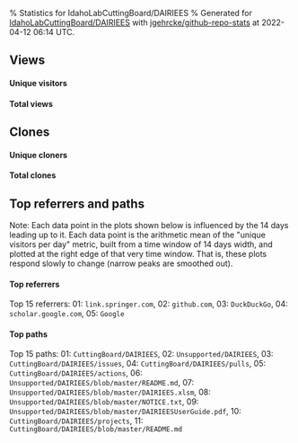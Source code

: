 % Statistics for IdahoLabCuttingBoard/DAIRIEES
% Generated for [IdahoLabCuttingBoard/DAIRIEES](https://github.com/IdahoLabCuttingBoard/DAIRIEES) with [jgehrcke/github-repo-stats](https://github.com/jgehrcke/github-repo-stats) at 2022-04-12 06:14 UTC.


## Views

#### Unique visitors
<div id="chart_views_unique" class="full-width-chart"></div>

#### Total views
<div id="chart_views_total" class="full-width-chart"></div>

<div class="pagebreak-for-print"> </div>


## Clones

#### Unique cloners
<div id="chart_clones_unique" class="full-width-chart"></div>

#### Total clones
<div id="chart_clones_total" class="full-width-chart"></div>



<div class="pagebreak-for-print"> </div>



<div class="pagebreak-for-print"> </div>



## Top referrers and paths


Note: Each data point in the plots shown below is influenced by the 14 days
leading up to it. Each data point is the arithmetic mean of the "unique
visitors per day" metric, built from a time window of 14 days width, and
plotted at the right edge of that very time window. That is, these plots
respond slowly to change (narrow peaks are smoothed out).




#### Top referrers


<div id="chart_referrers_top_n_alltime" class="full-width-chart"></div>

Top 15 referrers: 01: `link.springer.com`, 02: `github.com`, 03: `DuckDuckGo`, 04: `scholar.google.com`, 05: `Google`





#### Top paths


<div id="chart_paths_top_n_alltime" class="full-width-chart"></div>

Top 15 paths: 01: `CuttingBoard/DAIRIEES`, 02: `Unsupported/DAIRIEES`, 03: `CuttingBoard/DAIRIEES/issues`, 04: `CuttingBoard/DAIRIEES/pulls`, 05: `CuttingBoard/DAIRIEES/actions`, 06: `Unsupported/DAIRIEES/blob/master/README.md`, 07: `Unsupported/DAIRIEES/blob/master/DAIRIEES.xlsm`, 08: `Unsupported/DAIRIEES/blob/master/NOTICE.txt`, 09: `Unsupported/DAIRIEES/blob/master/DAIRIEESUserGuide.pdf`, 10: `CuttingBoard/DAIRIEES/projects`, 11: `CuttingBoard/DAIRIEES/blob/master/README.md`


<script type="text/javascript">
    vegaEmbed('#chart_views_unique', {"$schema": "https://vega.github.io/schema/vega-lite/v4.8.1.json", "config": {"arc": {"fill": "#1b1e23"}, "area": {"fill": "#1b1e23"}, "axisBottom": {"domainColor": "#a9b4c4", "gridColor": "#a9b4c4", "labelColor": "#1b1e23", "labelFont": "relative-mono-11-pitch-pro, Menlo, monospace", "tickColor": "#a9b4c4", "titleColor": "#1b1e23", "titleFont": "relative-mono-11-pitch-pro, Menlo, monospace"}, "axisLeft": {"domainColor": "#a9b4c4", "gridColor": "#a9b4c4", "labelColor": "#1b1e23", "labelFont": "relative-mono-11-pitch-pro, Menlo, monospace", "tickColor": "#a9b4c4", "titleColor": "#1b1e23", "titleFont": "relative-mono-11-pitch-pro, Menlo, monospace"}, "axisX": {"grid": false}, "axisY": {"grid": false, "labelBound": true}, "background": "#FFFFFF", "group": {"fill": "#FFFFFF"}, "header": {"fontWeight": 400, "labelFont": "relative-mono-11-pitch-pro, Menlo, monospace", "titleFont": "relative-mono-11-pitch-pro, Menlo, monospace"}, "legend": {"labelFont": "relative-mono-11-pitch-pro, Menlo, monospace", "symbolSize": 200, "symbolType": "circle", "titleFont": "relative-mono-11-pitch-pro, Menlo, monospace"}, "line": {"color": "#1b1e23", "stroke": "#1b1e23"}, "path": {"stroke": "#1b1e23"}, "point": {"color": "#1b1e23", "cursor": "pointer", "filled": true, "size": 100}, "range": {"category": ["#85a2f7", "#ea9755", "#7eb36a", "#f07071", "#bc85d9", "#e587b6", "#a9b4c4", "#d4c05e", "#64b9c4"]}, "style": {"bar": {"fill": "#1b1e23"}, "text": {"font": "relative-mono-11-pitch-pro, Menlo, monospace", "fontWeight": 400}}, "symbol": {"shape": "circle"}, "title": {"anchor": "start", "font": "relative-mono-11-pitch-pro, Menlo, monospace", "fontWeight": 400}, "trail": {"color": "#1b1e23", "stroke": "#1b1e23"}, "view": {"stroke": null}}, "data": {"name": "data-6d86012898c417c8f9bea08b04ae193b"}, "datasets": {"data-6d86012898c417c8f9bea08b04ae193b": [{"time": "2021-07-06T00:00:00+00:00", "views_total": 0, "views_unique": 0}, {"time": "2021-07-08T00:00:00+00:00", "views_total": 0, "views_unique": 0}, {"time": "2021-07-19T00:00:00+00:00", "views_total": 0, "views_unique": 0}, {"time": "2021-08-05T00:00:00+00:00", "views_total": 1, "views_unique": 1}, {"time": "2021-08-07T00:00:00+00:00", "views_total": 0, "views_unique": 0}, {"time": "2021-08-16T00:00:00+00:00", "views_total": 6, "views_unique": 1}, {"time": "2021-08-17T00:00:00+00:00", "views_total": 8, "views_unique": 1}, {"time": "2021-08-19T00:00:00+00:00", "views_total": 1, "views_unique": 1}, {"time": "2021-08-26T00:00:00+00:00", "views_total": 0, "views_unique": 0}, {"time": "2021-08-27T00:00:00+00:00", "views_total": 0, "views_unique": 0}, {"time": "2021-09-04T00:00:00+00:00", "views_total": 0, "views_unique": 0}, {"time": "2021-10-12T00:00:00+00:00", "views_total": 1, "views_unique": 1}, {"time": "2021-10-17T00:00:00+00:00", "views_total": 6, "views_unique": 1}, {"time": "2021-10-21T00:00:00+00:00", "views_total": 0, "views_unique": 0}, {"time": "2021-10-23T00:00:00+00:00", "views_total": 0, "views_unique": 0}, {"time": "2021-10-26T00:00:00+00:00", "views_total": 0, "views_unique": 0}, {"time": "2021-10-28T00:00:00+00:00", "views_total": 0, "views_unique": 0}, {"time": "2021-11-12T00:00:00+00:00", "views_total": 2, "views_unique": 2}, {"time": "2021-11-13T00:00:00+00:00", "views_total": 1, "views_unique": 1}, {"time": "2021-11-14T00:00:00+00:00", "views_total": 1, "views_unique": 1}, {"time": "2021-11-16T00:00:00+00:00", "views_total": 1, "views_unique": 1}, {"time": "2021-11-18T00:00:00+00:00", "views_total": 1, "views_unique": 1}, {"time": "2021-12-12T00:00:00+00:00", "views_total": 3, "views_unique": 1}, {"time": "2022-01-25T00:00:00+00:00", "views_total": 0, "views_unique": 0}, {"time": "2022-01-31T00:00:00+00:00", "views_total": 0, "views_unique": 0}, {"time": "2022-02-23T00:00:00+00:00", "views_total": 0, "views_unique": 0}, {"time": "2022-04-03T00:00:00+00:00", "views_total": 0, "views_unique": 0}]}, "encoding": {"x": {"field": "time", "timeUnit": "yearmonthdate", "title": "date", "type": "temporal"}, "y": {"field": "views_unique", "scale": {"domain": [0, 2.2], "zero": true}, "title": "unique views per day", "type": "quantitative"}}, "height": 200, "mark": {"point": true, "type": "line"}, "padding": 10, "width": "container"}, {"actions": false, "renderer": "svg"}).catch(console.error);
vegaEmbed('#chart_views_total', {"$schema": "https://vega.github.io/schema/vega-lite/v4.8.1.json", "config": {"arc": {"fill": "#1b1e23"}, "area": {"fill": "#1b1e23"}, "axisBottom": {"domainColor": "#a9b4c4", "gridColor": "#a9b4c4", "labelColor": "#1b1e23", "labelFont": "relative-mono-11-pitch-pro, Menlo, monospace", "tickColor": "#a9b4c4", "titleColor": "#1b1e23", "titleFont": "relative-mono-11-pitch-pro, Menlo, monospace"}, "axisLeft": {"domainColor": "#a9b4c4", "gridColor": "#a9b4c4", "labelColor": "#1b1e23", "labelFont": "relative-mono-11-pitch-pro, Menlo, monospace", "tickColor": "#a9b4c4", "titleColor": "#1b1e23", "titleFont": "relative-mono-11-pitch-pro, Menlo, monospace"}, "axisX": {"grid": false}, "axisY": {"grid": false, "labelBound": true}, "background": "#FFFFFF", "group": {"fill": "#FFFFFF"}, "header": {"fontWeight": 400, "labelFont": "relative-mono-11-pitch-pro, Menlo, monospace", "titleFont": "relative-mono-11-pitch-pro, Menlo, monospace"}, "legend": {"labelFont": "relative-mono-11-pitch-pro, Menlo, monospace", "symbolSize": 200, "symbolType": "circle", "titleFont": "relative-mono-11-pitch-pro, Menlo, monospace"}, "line": {"color": "#1b1e23", "stroke": "#1b1e23"}, "path": {"stroke": "#1b1e23"}, "point": {"color": "#1b1e23", "cursor": "pointer", "filled": true, "size": 100}, "range": {"category": ["#85a2f7", "#ea9755", "#7eb36a", "#f07071", "#bc85d9", "#e587b6", "#a9b4c4", "#d4c05e", "#64b9c4"]}, "style": {"bar": {"fill": "#1b1e23"}, "text": {"font": "relative-mono-11-pitch-pro, Menlo, monospace", "fontWeight": 400}}, "symbol": {"shape": "circle"}, "title": {"anchor": "start", "font": "relative-mono-11-pitch-pro, Menlo, monospace", "fontWeight": 400}, "trail": {"color": "#1b1e23", "stroke": "#1b1e23"}, "view": {"stroke": null}}, "data": {"name": "data-6d86012898c417c8f9bea08b04ae193b"}, "datasets": {"data-6d86012898c417c8f9bea08b04ae193b": [{"time": "2021-07-06T00:00:00+00:00", "views_total": 0, "views_unique": 0}, {"time": "2021-07-08T00:00:00+00:00", "views_total": 0, "views_unique": 0}, {"time": "2021-07-19T00:00:00+00:00", "views_total": 0, "views_unique": 0}, {"time": "2021-08-05T00:00:00+00:00", "views_total": 1, "views_unique": 1}, {"time": "2021-08-07T00:00:00+00:00", "views_total": 0, "views_unique": 0}, {"time": "2021-08-16T00:00:00+00:00", "views_total": 6, "views_unique": 1}, {"time": "2021-08-17T00:00:00+00:00", "views_total": 8, "views_unique": 1}, {"time": "2021-08-19T00:00:00+00:00", "views_total": 1, "views_unique": 1}, {"time": "2021-08-26T00:00:00+00:00", "views_total": 0, "views_unique": 0}, {"time": "2021-08-27T00:00:00+00:00", "views_total": 0, "views_unique": 0}, {"time": "2021-09-04T00:00:00+00:00", "views_total": 0, "views_unique": 0}, {"time": "2021-10-12T00:00:00+00:00", "views_total": 1, "views_unique": 1}, {"time": "2021-10-17T00:00:00+00:00", "views_total": 6, "views_unique": 1}, {"time": "2021-10-21T00:00:00+00:00", "views_total": 0, "views_unique": 0}, {"time": "2021-10-23T00:00:00+00:00", "views_total": 0, "views_unique": 0}, {"time": "2021-10-26T00:00:00+00:00", "views_total": 0, "views_unique": 0}, {"time": "2021-10-28T00:00:00+00:00", "views_total": 0, "views_unique": 0}, {"time": "2021-11-12T00:00:00+00:00", "views_total": 2, "views_unique": 2}, {"time": "2021-11-13T00:00:00+00:00", "views_total": 1, "views_unique": 1}, {"time": "2021-11-14T00:00:00+00:00", "views_total": 1, "views_unique": 1}, {"time": "2021-11-16T00:00:00+00:00", "views_total": 1, "views_unique": 1}, {"time": "2021-11-18T00:00:00+00:00", "views_total": 1, "views_unique": 1}, {"time": "2021-12-12T00:00:00+00:00", "views_total": 3, "views_unique": 1}, {"time": "2022-01-25T00:00:00+00:00", "views_total": 0, "views_unique": 0}, {"time": "2022-01-31T00:00:00+00:00", "views_total": 0, "views_unique": 0}, {"time": "2022-02-23T00:00:00+00:00", "views_total": 0, "views_unique": 0}, {"time": "2022-04-03T00:00:00+00:00", "views_total": 0, "views_unique": 0}]}, "encoding": {"x": {"field": "time", "timeUnit": "yearmonthdate", "title": "date", "type": "temporal"}, "y": {"field": "views_total", "scale": {"domain": [0, 8.8], "zero": true}, "title": "total views per day", "type": "quantitative"}}, "height": 200, "mark": {"point": true, "type": "line"}, "padding": 10, "width": "container"}, {"actions": false, "renderer": "svg"}).catch(console.error);
vegaEmbed('#chart_clones_unique', {"$schema": "https://vega.github.io/schema/vega-lite/v4.8.1.json", "config": {"arc": {"fill": "#1b1e23"}, "area": {"fill": "#1b1e23"}, "axisBottom": {"domainColor": "#a9b4c4", "gridColor": "#a9b4c4", "labelColor": "#1b1e23", "labelFont": "relative-mono-11-pitch-pro, Menlo, monospace", "tickColor": "#a9b4c4", "titleColor": "#1b1e23", "titleFont": "relative-mono-11-pitch-pro, Menlo, monospace"}, "axisLeft": {"domainColor": "#a9b4c4", "gridColor": "#a9b4c4", "labelColor": "#1b1e23", "labelFont": "relative-mono-11-pitch-pro, Menlo, monospace", "tickColor": "#a9b4c4", "titleColor": "#1b1e23", "titleFont": "relative-mono-11-pitch-pro, Menlo, monospace"}, "axisX": {"grid": false}, "axisY": {"grid": false, "labelBound": true}, "background": "#FFFFFF", "group": {"fill": "#FFFFFF"}, "header": {"fontWeight": 400, "labelFont": "relative-mono-11-pitch-pro, Menlo, monospace", "titleFont": "relative-mono-11-pitch-pro, Menlo, monospace"}, "legend": {"labelFont": "relative-mono-11-pitch-pro, Menlo, monospace", "symbolSize": 200, "symbolType": "circle", "titleFont": "relative-mono-11-pitch-pro, Menlo, monospace"}, "line": {"color": "#1b1e23", "stroke": "#1b1e23"}, "path": {"stroke": "#1b1e23"}, "point": {"color": "#1b1e23", "cursor": "pointer", "filled": true, "size": 100}, "range": {"category": ["#85a2f7", "#ea9755", "#7eb36a", "#f07071", "#bc85d9", "#e587b6", "#a9b4c4", "#d4c05e", "#64b9c4"]}, "style": {"bar": {"fill": "#1b1e23"}, "text": {"font": "relative-mono-11-pitch-pro, Menlo, monospace", "fontWeight": 400}}, "symbol": {"shape": "circle"}, "title": {"anchor": "start", "font": "relative-mono-11-pitch-pro, Menlo, monospace", "fontWeight": 400}, "trail": {"color": "#1b1e23", "stroke": "#1b1e23"}, "view": {"stroke": null}}, "data": {"name": "data-3b9e14be1bacff7b4cd33a97a2fdc355"}, "datasets": {"data-3b9e14be1bacff7b4cd33a97a2fdc355": [{"clones_total": 1, "clones_unique": 1, "time": "2021-07-06T00:00:00+00:00"}, {"clones_total": 2, "clones_unique": 1, "time": "2021-07-08T00:00:00+00:00"}, {"clones_total": 1, "clones_unique": 1, "time": "2021-07-19T00:00:00+00:00"}, {"clones_total": 0, "clones_unique": 0, "time": "2021-08-05T00:00:00+00:00"}, {"clones_total": 1, "clones_unique": 1, "time": "2021-08-07T00:00:00+00:00"}, {"clones_total": 0, "clones_unique": 0, "time": "2021-08-16T00:00:00+00:00"}, {"clones_total": 0, "clones_unique": 0, "time": "2021-08-17T00:00:00+00:00"}, {"clones_total": 0, "clones_unique": 0, "time": "2021-08-19T00:00:00+00:00"}, {"clones_total": 1, "clones_unique": 1, "time": "2021-08-26T00:00:00+00:00"}, {"clones_total": 1, "clones_unique": 1, "time": "2021-08-27T00:00:00+00:00"}, {"clones_total": 1, "clones_unique": 1, "time": "2021-09-04T00:00:00+00:00"}, {"clones_total": 0, "clones_unique": 0, "time": "2021-10-12T00:00:00+00:00"}, {"clones_total": 0, "clones_unique": 0, "time": "2021-10-17T00:00:00+00:00"}, {"clones_total": 6, "clones_unique": 1, "time": "2021-10-21T00:00:00+00:00"}, {"clones_total": 7, "clones_unique": 1, "time": "2021-10-23T00:00:00+00:00"}, {"clones_total": 4, "clones_unique": 1, "time": "2021-10-26T00:00:00+00:00"}, {"clones_total": 1, "clones_unique": 1, "time": "2021-10-28T00:00:00+00:00"}, {"clones_total": 0, "clones_unique": 0, "time": "2021-11-12T00:00:00+00:00"}, {"clones_total": 0, "clones_unique": 0, "time": "2021-11-13T00:00:00+00:00"}, {"clones_total": 0, "clones_unique": 0, "time": "2021-11-14T00:00:00+00:00"}, {"clones_total": 0, "clones_unique": 0, "time": "2021-11-16T00:00:00+00:00"}, {"clones_total": 0, "clones_unique": 0, "time": "2021-11-18T00:00:00+00:00"}, {"clones_total": 0, "clones_unique": 0, "time": "2021-12-12T00:00:00+00:00"}, {"clones_total": 1, "clones_unique": 1, "time": "2022-01-25T00:00:00+00:00"}, {"clones_total": 1, "clones_unique": 1, "time": "2022-01-31T00:00:00+00:00"}, {"clones_total": 1, "clones_unique": 1, "time": "2022-02-23T00:00:00+00:00"}, {"clones_total": 3, "clones_unique": 2, "time": "2022-04-03T00:00:00+00:00"}]}, "encoding": {"x": {"field": "time", "timeUnit": "yearmonthdate", "title": "date", "type": "temporal"}, "y": {"field": "clones_unique", "scale": {"domain": [0, 2.2], "zero": true}, "title": "unique clones per day", "type": "quantitative"}}, "height": 200, "mark": {"point": true, "type": "line"}, "padding": 10, "width": "container"}, {"actions": false, "renderer": "svg"}).catch(console.error);
vegaEmbed('#chart_clones_total', {"$schema": "https://vega.github.io/schema/vega-lite/v4.8.1.json", "config": {"arc": {"fill": "#1b1e23"}, "area": {"fill": "#1b1e23"}, "axisBottom": {"domainColor": "#a9b4c4", "gridColor": "#a9b4c4", "labelColor": "#1b1e23", "labelFont": "relative-mono-11-pitch-pro, Menlo, monospace", "tickColor": "#a9b4c4", "titleColor": "#1b1e23", "titleFont": "relative-mono-11-pitch-pro, Menlo, monospace"}, "axisLeft": {"domainColor": "#a9b4c4", "gridColor": "#a9b4c4", "labelColor": "#1b1e23", "labelFont": "relative-mono-11-pitch-pro, Menlo, monospace", "tickColor": "#a9b4c4", "titleColor": "#1b1e23", "titleFont": "relative-mono-11-pitch-pro, Menlo, monospace"}, "axisX": {"grid": false}, "axisY": {"grid": false, "labelBound": true}, "background": "#FFFFFF", "group": {"fill": "#FFFFFF"}, "header": {"fontWeight": 400, "labelFont": "relative-mono-11-pitch-pro, Menlo, monospace", "titleFont": "relative-mono-11-pitch-pro, Menlo, monospace"}, "legend": {"labelFont": "relative-mono-11-pitch-pro, Menlo, monospace", "symbolSize": 200, "symbolType": "circle", "titleFont": "relative-mono-11-pitch-pro, Menlo, monospace"}, "line": {"color": "#1b1e23", "stroke": "#1b1e23"}, "path": {"stroke": "#1b1e23"}, "point": {"color": "#1b1e23", "cursor": "pointer", "filled": true, "size": 100}, "range": {"category": ["#85a2f7", "#ea9755", "#7eb36a", "#f07071", "#bc85d9", "#e587b6", "#a9b4c4", "#d4c05e", "#64b9c4"]}, "style": {"bar": {"fill": "#1b1e23"}, "text": {"font": "relative-mono-11-pitch-pro, Menlo, monospace", "fontWeight": 400}}, "symbol": {"shape": "circle"}, "title": {"anchor": "start", "font": "relative-mono-11-pitch-pro, Menlo, monospace", "fontWeight": 400}, "trail": {"color": "#1b1e23", "stroke": "#1b1e23"}, "view": {"stroke": null}}, "data": {"name": "data-3b9e14be1bacff7b4cd33a97a2fdc355"}, "datasets": {"data-3b9e14be1bacff7b4cd33a97a2fdc355": [{"clones_total": 1, "clones_unique": 1, "time": "2021-07-06T00:00:00+00:00"}, {"clones_total": 2, "clones_unique": 1, "time": "2021-07-08T00:00:00+00:00"}, {"clones_total": 1, "clones_unique": 1, "time": "2021-07-19T00:00:00+00:00"}, {"clones_total": 0, "clones_unique": 0, "time": "2021-08-05T00:00:00+00:00"}, {"clones_total": 1, "clones_unique": 1, "time": "2021-08-07T00:00:00+00:00"}, {"clones_total": 0, "clones_unique": 0, "time": "2021-08-16T00:00:00+00:00"}, {"clones_total": 0, "clones_unique": 0, "time": "2021-08-17T00:00:00+00:00"}, {"clones_total": 0, "clones_unique": 0, "time": "2021-08-19T00:00:00+00:00"}, {"clones_total": 1, "clones_unique": 1, "time": "2021-08-26T00:00:00+00:00"}, {"clones_total": 1, "clones_unique": 1, "time": "2021-08-27T00:00:00+00:00"}, {"clones_total": 1, "clones_unique": 1, "time": "2021-09-04T00:00:00+00:00"}, {"clones_total": 0, "clones_unique": 0, "time": "2021-10-12T00:00:00+00:00"}, {"clones_total": 0, "clones_unique": 0, "time": "2021-10-17T00:00:00+00:00"}, {"clones_total": 6, "clones_unique": 1, "time": "2021-10-21T00:00:00+00:00"}, {"clones_total": 7, "clones_unique": 1, "time": "2021-10-23T00:00:00+00:00"}, {"clones_total": 4, "clones_unique": 1, "time": "2021-10-26T00:00:00+00:00"}, {"clones_total": 1, "clones_unique": 1, "time": "2021-10-28T00:00:00+00:00"}, {"clones_total": 0, "clones_unique": 0, "time": "2021-11-12T00:00:00+00:00"}, {"clones_total": 0, "clones_unique": 0, "time": "2021-11-13T00:00:00+00:00"}, {"clones_total": 0, "clones_unique": 0, "time": "2021-11-14T00:00:00+00:00"}, {"clones_total": 0, "clones_unique": 0, "time": "2021-11-16T00:00:00+00:00"}, {"clones_total": 0, "clones_unique": 0, "time": "2021-11-18T00:00:00+00:00"}, {"clones_total": 0, "clones_unique": 0, "time": "2021-12-12T00:00:00+00:00"}, {"clones_total": 1, "clones_unique": 1, "time": "2022-01-25T00:00:00+00:00"}, {"clones_total": 1, "clones_unique": 1, "time": "2022-01-31T00:00:00+00:00"}, {"clones_total": 1, "clones_unique": 1, "time": "2022-02-23T00:00:00+00:00"}, {"clones_total": 3, "clones_unique": 2, "time": "2022-04-03T00:00:00+00:00"}]}, "encoding": {"x": {"field": "time", "timeUnit": "yearmonthdate", "title": "date", "type": "temporal"}, "y": {"field": "clones_total", "scale": {"domain": [0, 7.700000000000001], "zero": true}, "title": "total clones per day", "type": "quantitative"}}, "height": 200, "mark": {"point": true, "type": "line"}, "padding": 10, "width": "container"}, {"actions": false, "renderer": "svg"}).catch(console.error);
vegaEmbed('#chart_referrers_top_n_alltime', {"$schema": "https://vega.github.io/schema/vega-lite/v4.8.1.json", "config": {"arc": {"fill": "#1b1e23"}, "area": {"fill": "#1b1e23"}, "axisBottom": {"domainColor": "#a9b4c4", "gridColor": "#a9b4c4", "labelColor": "#1b1e23", "labelFont": "relative-mono-11-pitch-pro, Menlo, monospace", "tickColor": "#a9b4c4", "titleColor": "#1b1e23", "titleFont": "relative-mono-11-pitch-pro, Menlo, monospace"}, "axisLeft": {"domainColor": "#a9b4c4", "gridColor": "#a9b4c4", "labelColor": "#1b1e23", "labelFont": "relative-mono-11-pitch-pro, Menlo, monospace", "tickColor": "#a9b4c4", "titleColor": "#1b1e23", "titleFont": "relative-mono-11-pitch-pro, Menlo, monospace"}, "axisX": {"grid": false}, "axisY": {"grid": false}, "background": "#FFFFFF", "group": {"fill": "#FFFFFF"}, "header": {"fontWeight": 400, "labelFont": "relative-mono-11-pitch-pro, Menlo, monospace", "titleFont": "relative-mono-11-pitch-pro, Menlo, monospace"}, "legend": {"labelFont": "relative-mono-11-pitch-pro, Menlo, monospace", "symbolSize": 200, "symbolType": "circle", "titleFont": "relative-mono-11-pitch-pro, Menlo, monospace"}, "line": {"color": "#1b1e23", "stroke": "#1b1e23"}, "path": {"stroke": "#1b1e23"}, "point": {"color": "#1b1e23", "cursor": "pointer", "filled": true, "size": 50}, "range": {"category": ["#85a2f7", "#ea9755", "#7eb36a", "#f07071", "#bc85d9", "#e587b6", "#a9b4c4", "#d4c05e", "#64b9c4"]}, "style": {"bar": {"fill": "#1b1e23"}, "text": {"font": "relative-mono-11-pitch-pro, Menlo, monospace", "fontWeight": 400}}, "symbol": {"shape": "circle"}, "title": {"anchor": "start", "font": "relative-mono-11-pitch-pro, Menlo, monospace", "fontWeight": 400}, "trail": {"color": "#1b1e23", "stroke": "#1b1e23"}, "view": {"stroke": null}}, "data": {"name": "data-5ea1b5b9c5a106b156b4402832b4939f"}, "datasets": {"data-5ea1b5b9c5a106b156b4402832b4939f": [{"referrer": "link.springer.com", "time": "2021-11-17T00:00:00+00:00", "views_unique": 1.0, "views_unique_norm": 0.07142857142857142}, {"referrer": "link.springer.com", "time": "2021-11-18T00:00:00+00:00", "views_unique": 1.0, "views_unique_norm": 0.07142857142857142}, {"referrer": "link.springer.com", "time": "2021-11-19T00:00:00+00:00", "views_unique": 1.0, "views_unique_norm": 0.07142857142857142}, {"referrer": "link.springer.com", "time": "2021-11-20T00:00:00+00:00", "views_unique": 1.0, "views_unique_norm": 0.07142857142857142}, {"referrer": "link.springer.com", "time": "2021-11-21T00:00:00+00:00", "views_unique": 1.0, "views_unique_norm": 0.07142857142857142}, {"referrer": "link.springer.com", "time": "2021-11-22T00:00:00+00:00", "views_unique": 1.0, "views_unique_norm": 0.07142857142857142}, {"referrer": "link.springer.com", "time": "2021-11-23T00:00:00+00:00", "views_unique": 1.0, "views_unique_norm": 0.07142857142857142}, {"referrer": "link.springer.com", "time": "2021-11-24T00:00:00+00:00", "views_unique": 1.0, "views_unique_norm": 0.07142857142857142}, {"referrer": "link.springer.com", "time": "2021-11-25T00:00:00+00:00", "views_unique": 1.0, "views_unique_norm": 0.07142857142857142}, {"referrer": "link.springer.com", "time": "2021-11-26T00:00:00+00:00", "views_unique": 1.0, "views_unique_norm": 0.07142857142857142}, {"referrer": "link.springer.com", "time": "2021-11-27T00:00:00+00:00", "views_unique": 1.0, "views_unique_norm": 0.07142857142857142}, {"referrer": "link.springer.com", "time": "2021-11-28T00:00:00+00:00", "views_unique": 1.0, "views_unique_norm": 0.07142857142857142}, {"referrer": "link.springer.com", "time": "2021-11-29T00:00:00+00:00", "views_unique": 1.0, "views_unique_norm": 0.07142857142857142}, {"referrer": "github.com", "time": "2021-11-17T00:00:00+00:00", "views_unique": null, "views_unique_norm": null}, {"referrer": "github.com", "time": "2021-11-18T00:00:00+00:00", "views_unique": null, "views_unique_norm": null}, {"referrer": "github.com", "time": "2021-11-19T00:00:00+00:00", "views_unique": null, "views_unique_norm": null}, {"referrer": "github.com", "time": "2021-11-20T00:00:00+00:00", "views_unique": null, "views_unique_norm": null}, {"referrer": "github.com", "time": "2021-11-21T00:00:00+00:00", "views_unique": null, "views_unique_norm": null}, {"referrer": "github.com", "time": "2021-11-22T00:00:00+00:00", "views_unique": null, "views_unique_norm": null}, {"referrer": "github.com", "time": "2021-11-23T00:00:00+00:00", "views_unique": null, "views_unique_norm": null}, {"referrer": "github.com", "time": "2021-11-24T00:00:00+00:00", "views_unique": null, "views_unique_norm": null}, {"referrer": "github.com", "time": "2021-11-25T00:00:00+00:00", "views_unique": null, "views_unique_norm": null}, {"referrer": "github.com", "time": "2021-11-26T00:00:00+00:00", "views_unique": null, "views_unique_norm": null}, {"referrer": "github.com", "time": "2021-11-27T00:00:00+00:00", "views_unique": null, "views_unique_norm": null}, {"referrer": "github.com", "time": "2021-11-28T00:00:00+00:00", "views_unique": null, "views_unique_norm": null}, {"referrer": "github.com", "time": "2021-11-29T00:00:00+00:00", "views_unique": null, "views_unique_norm": null}, {"referrer": "DuckDuckGo", "time": "2021-11-17T00:00:00+00:00", "views_unique": null, "views_unique_norm": null}, {"referrer": "DuckDuckGo", "time": "2021-11-18T00:00:00+00:00", "views_unique": null, "views_unique_norm": null}, {"referrer": "DuckDuckGo", "time": "2021-11-19T00:00:00+00:00", "views_unique": null, "views_unique_norm": null}, {"referrer": "DuckDuckGo", "time": "2021-11-20T00:00:00+00:00", "views_unique": null, "views_unique_norm": null}, {"referrer": "DuckDuckGo", "time": "2021-11-21T00:00:00+00:00", "views_unique": null, "views_unique_norm": null}, {"referrer": "DuckDuckGo", "time": "2021-11-22T00:00:00+00:00", "views_unique": null, "views_unique_norm": null}, {"referrer": "DuckDuckGo", "time": "2021-11-23T00:00:00+00:00", "views_unique": null, "views_unique_norm": null}, {"referrer": "DuckDuckGo", "time": "2021-11-24T00:00:00+00:00", "views_unique": null, "views_unique_norm": null}, {"referrer": "DuckDuckGo", "time": "2021-11-25T00:00:00+00:00", "views_unique": null, "views_unique_norm": null}, {"referrer": "DuckDuckGo", "time": "2021-11-26T00:00:00+00:00", "views_unique": null, "views_unique_norm": null}, {"referrer": "DuckDuckGo", "time": "2021-11-27T00:00:00+00:00", "views_unique": null, "views_unique_norm": null}, {"referrer": "DuckDuckGo", "time": "2021-11-28T00:00:00+00:00", "views_unique": null, "views_unique_norm": null}, {"referrer": "DuckDuckGo", "time": "2021-11-29T00:00:00+00:00", "views_unique": null, "views_unique_norm": null}, {"referrer": "scholar.google.com", "time": "2021-11-17T00:00:00+00:00", "views_unique": null, "views_unique_norm": null}, {"referrer": "scholar.google.com", "time": "2021-11-18T00:00:00+00:00", "views_unique": null, "views_unique_norm": null}, {"referrer": "scholar.google.com", "time": "2021-11-19T00:00:00+00:00", "views_unique": 1.0, "views_unique_norm": 0.07142857142857142}, {"referrer": "scholar.google.com", "time": "2021-11-20T00:00:00+00:00", "views_unique": 1.0, "views_unique_norm": 0.07142857142857142}, {"referrer": "scholar.google.com", "time": "2021-11-21T00:00:00+00:00", "views_unique": 1.0, "views_unique_norm": 0.07142857142857142}, {"referrer": "scholar.google.com", "time": "2021-11-22T00:00:00+00:00", "views_unique": 1.0, "views_unique_norm": 0.07142857142857142}, {"referrer": "scholar.google.com", "time": "2021-11-23T00:00:00+00:00", "views_unique": 1.0, "views_unique_norm": 0.07142857142857142}, {"referrer": "scholar.google.com", "time": "2021-11-24T00:00:00+00:00", "views_unique": 1.0, "views_unique_norm": 0.07142857142857142}, {"referrer": "scholar.google.com", "time": "2021-11-25T00:00:00+00:00", "views_unique": 1.0, "views_unique_norm": 0.07142857142857142}, {"referrer": "scholar.google.com", "time": "2021-11-26T00:00:00+00:00", "views_unique": 1.0, "views_unique_norm": 0.07142857142857142}, {"referrer": "scholar.google.com", "time": "2021-11-27T00:00:00+00:00", "views_unique": 1.0, "views_unique_norm": 0.07142857142857142}, {"referrer": "scholar.google.com", "time": "2021-11-28T00:00:00+00:00", "views_unique": 1.0, "views_unique_norm": 0.07142857142857142}, {"referrer": "scholar.google.com", "time": "2021-11-29T00:00:00+00:00", "views_unique": 1.0, "views_unique_norm": 0.07142857142857142}, {"referrer": "Google", "time": "2021-11-17T00:00:00+00:00", "views_unique": null, "views_unique_norm": null}, {"referrer": "Google", "time": "2021-11-18T00:00:00+00:00", "views_unique": null, "views_unique_norm": null}, {"referrer": "Google", "time": "2021-11-19T00:00:00+00:00", "views_unique": null, "views_unique_norm": null}, {"referrer": "Google", "time": "2021-11-20T00:00:00+00:00", "views_unique": null, "views_unique_norm": null}, {"referrer": "Google", "time": "2021-11-21T00:00:00+00:00", "views_unique": null, "views_unique_norm": null}, {"referrer": "Google", "time": "2021-11-22T00:00:00+00:00", "views_unique": null, "views_unique_norm": null}, {"referrer": "Google", "time": "2021-11-23T00:00:00+00:00", "views_unique": null, "views_unique_norm": null}, {"referrer": "Google", "time": "2021-11-24T00:00:00+00:00", "views_unique": null, "views_unique_norm": null}, {"referrer": "Google", "time": "2021-11-25T00:00:00+00:00", "views_unique": null, "views_unique_norm": null}, {"referrer": "Google", "time": "2021-11-26T00:00:00+00:00", "views_unique": null, "views_unique_norm": null}, {"referrer": "Google", "time": "2021-11-27T00:00:00+00:00", "views_unique": null, "views_unique_norm": null}, {"referrer": "Google", "time": "2021-11-28T00:00:00+00:00", "views_unique": null, "views_unique_norm": null}, {"referrer": "Google", "time": "2021-11-29T00:00:00+00:00", "views_unique": null, "views_unique_norm": null}]}, "encoding": {"color": {"field": "referrer", "sort": {"field": "order"}, "type": "nominal"}, "x": {"field": "time", "timeUnit": "yearmonthdate", "title": "date", "type": "temporal"}, "y": {"field": "views_unique_norm", "scale": {"domain": [0, 0.07857142857142857], "zero": true}, "title": "unique visitors per day (mean from last 14 days)", "type": "quantitative"}}, "height": 300, "mark": {"point": true, "type": "line"}, "padding": 10, "width": "container"}, {"actions": false, "renderer": "svg"}).catch(console.error);
vegaEmbed('#chart_paths_top_n_alltime', {"$schema": "https://vega.github.io/schema/vega-lite/v4.8.1.json", "config": {"arc": {"fill": "#1b1e23"}, "area": {"fill": "#1b1e23"}, "axisBottom": {"domainColor": "#a9b4c4", "gridColor": "#a9b4c4", "labelColor": "#1b1e23", "labelFont": "relative-mono-11-pitch-pro, Menlo, monospace", "tickColor": "#a9b4c4", "titleColor": "#1b1e23", "titleFont": "relative-mono-11-pitch-pro, Menlo, monospace"}, "axisLeft": {"domainColor": "#a9b4c4", "gridColor": "#a9b4c4", "labelColor": "#1b1e23", "labelFont": "relative-mono-11-pitch-pro, Menlo, monospace", "tickColor": "#a9b4c4", "titleColor": "#1b1e23", "titleFont": "relative-mono-11-pitch-pro, Menlo, monospace"}, "axisX": {"grid": false}, "axisY": {"grid": false}, "background": "#FFFFFF", "group": {"fill": "#FFFFFF"}, "header": {"fontWeight": 400, "labelFont": "relative-mono-11-pitch-pro, Menlo, monospace", "titleFont": "relative-mono-11-pitch-pro, Menlo, monospace"}, "legend": {"labelFont": "relative-mono-11-pitch-pro, Menlo, monospace", "symbolSize": 200, "symbolType": "circle", "titleFont": "relative-mono-11-pitch-pro, Menlo, monospace"}, "line": {"color": "#1b1e23", "stroke": "#1b1e23"}, "path": {"stroke": "#1b1e23"}, "point": {"color": "#1b1e23", "cursor": "pointer", "filled": true, "size": 50}, "range": {"category": ["#85a2f7", "#ea9755", "#7eb36a", "#f07071", "#bc85d9", "#e587b6", "#a9b4c4", "#d4c05e", "#64b9c4"]}, "style": {"bar": {"fill": "#1b1e23"}, "text": {"font": "relative-mono-11-pitch-pro, Menlo, monospace", "fontWeight": 400}}, "symbol": {"shape": "circle"}, "title": {"anchor": "start", "font": "relative-mono-11-pitch-pro, Menlo, monospace", "fontWeight": 400}, "trail": {"color": "#1b1e23", "stroke": "#1b1e23"}, "view": {"stroke": null}}, "data": {"name": "data-3db18ec1d96f3c98793413e2ccea8f0a"}, "datasets": {"data-3db18ec1d96f3c98793413e2ccea8f0a": [{"path": "CuttingBoard/DAIRIEES", "time": "2021-08-06T00:00:00+00:00", "views_unique": 1.0, "views_unique_norm": 0.07142857142857142}, {"path": "CuttingBoard/DAIRIEES", "time": "2021-08-07T00:00:00+00:00", "views_unique": 1.0, "views_unique_norm": 0.07142857142857142}, {"path": "CuttingBoard/DAIRIEES", "time": "2021-08-08T00:00:00+00:00", "views_unique": 1.0, "views_unique_norm": 0.07142857142857142}, {"path": "CuttingBoard/DAIRIEES", "time": "2021-08-09T00:00:00+00:00", "views_unique": 1.0, "views_unique_norm": 0.07142857142857142}, {"path": "CuttingBoard/DAIRIEES", "time": "2021-08-10T00:00:00+00:00", "views_unique": 1.0, "views_unique_norm": 0.07142857142857142}, {"path": "CuttingBoard/DAIRIEES", "time": "2021-08-11T00:00:00+00:00", "views_unique": 1.0, "views_unique_norm": 0.07142857142857142}, {"path": "CuttingBoard/DAIRIEES", "time": "2021-08-12T00:00:00+00:00", "views_unique": 1.0, "views_unique_norm": 0.07142857142857142}, {"path": "CuttingBoard/DAIRIEES", "time": "2021-08-13T00:00:00+00:00", "views_unique": 1.0, "views_unique_norm": 0.07142857142857142}, {"path": "CuttingBoard/DAIRIEES", "time": "2021-08-14T00:00:00+00:00", "views_unique": 1.0, "views_unique_norm": 0.07142857142857142}, {"path": "CuttingBoard/DAIRIEES", "time": "2021-08-15T00:00:00+00:00", "views_unique": 1.0, "views_unique_norm": 0.07142857142857142}, {"path": "CuttingBoard/DAIRIEES", "time": "2021-08-16T00:00:00+00:00", "views_unique": 1.0, "views_unique_norm": 0.07142857142857142}, {"path": "CuttingBoard/DAIRIEES", "time": "2021-08-17T00:00:00+00:00", "views_unique": 2.0, "views_unique_norm": 0.14285714285714285}, {"path": "CuttingBoard/DAIRIEES", "time": "2021-08-18T00:00:00+00:00", "views_unique": 3.0, "views_unique_norm": 0.21428571428571427}, {"path": "CuttingBoard/DAIRIEES", "time": "2021-08-19T00:00:00+00:00", "views_unique": 2.0, "views_unique_norm": 0.14285714285714285}, {"path": "CuttingBoard/DAIRIEES", "time": "2021-08-20T00:00:00+00:00", "views_unique": 3.0, "views_unique_norm": 0.21428571428571427}, {"path": "CuttingBoard/DAIRIEES", "time": "2021-08-21T00:00:00+00:00", "views_unique": 3.0, "views_unique_norm": 0.21428571428571427}, {"path": "CuttingBoard/DAIRIEES", "time": "2021-08-22T00:00:00+00:00", "views_unique": 3.0, "views_unique_norm": 0.21428571428571427}, {"path": "CuttingBoard/DAIRIEES", "time": "2021-08-23T00:00:00+00:00", "views_unique": 3.0, "views_unique_norm": 0.21428571428571427}, {"path": "CuttingBoard/DAIRIEES", "time": "2021-08-24T00:00:00+00:00", "views_unique": 3.0, "views_unique_norm": 0.21428571428571427}, {"path": "CuttingBoard/DAIRIEES", "time": "2021-08-25T00:00:00+00:00", "views_unique": 3.0, "views_unique_norm": 0.21428571428571427}, {"path": "CuttingBoard/DAIRIEES", "time": "2021-08-26T00:00:00+00:00", "views_unique": 3.0, "views_unique_norm": 0.21428571428571427}, {"path": "CuttingBoard/DAIRIEES", "time": "2021-08-27T00:00:00+00:00", "views_unique": 3.0, "views_unique_norm": 0.21428571428571427}, {"path": "CuttingBoard/DAIRIEES", "time": "2021-08-28T00:00:00+00:00", "views_unique": 3.0, "views_unique_norm": 0.21428571428571427}, {"path": "CuttingBoard/DAIRIEES", "time": "2021-08-29T00:00:00+00:00", "views_unique": 3.0, "views_unique_norm": 0.21428571428571427}, {"path": "CuttingBoard/DAIRIEES", "time": "2021-08-30T00:00:00+00:00", "views_unique": 2.0, "views_unique_norm": 0.14285714285714285}, {"path": "CuttingBoard/DAIRIEES", "time": "2021-08-31T00:00:00+00:00", "views_unique": 1.0, "views_unique_norm": 0.07142857142857142}, {"path": "CuttingBoard/DAIRIEES", "time": "2021-09-01T00:00:00+00:00", "views_unique": 1.0, "views_unique_norm": 0.07142857142857142}, {"path": "CuttingBoard/DAIRIEES", "time": "2021-11-13T00:00:00+00:00", "views_unique": 2.0, "views_unique_norm": 0.14285714285714285}, {"path": "CuttingBoard/DAIRIEES", "time": "2021-11-14T00:00:00+00:00", "views_unique": 3.0, "views_unique_norm": 0.21428571428571427}, {"path": "CuttingBoard/DAIRIEES", "time": "2021-11-15T00:00:00+00:00", "views_unique": 3.0, "views_unique_norm": 0.21428571428571427}, {"path": "CuttingBoard/DAIRIEES", "time": "2021-11-17T00:00:00+00:00", "views_unique": 3.0, "views_unique_norm": 0.21428571428571427}, {"path": "CuttingBoard/DAIRIEES", "time": "2021-11-18T00:00:00+00:00", "views_unique": 3.0, "views_unique_norm": 0.21428571428571427}, {"path": "CuttingBoard/DAIRIEES", "time": "2021-11-19T00:00:00+00:00", "views_unique": 3.0, "views_unique_norm": 0.21428571428571427}, {"path": "CuttingBoard/DAIRIEES", "time": "2021-11-20T00:00:00+00:00", "views_unique": 3.0, "views_unique_norm": 0.21428571428571427}, {"path": "CuttingBoard/DAIRIEES", "time": "2021-11-21T00:00:00+00:00", "views_unique": 3.0, "views_unique_norm": 0.21428571428571427}, {"path": "CuttingBoard/DAIRIEES", "time": "2021-11-22T00:00:00+00:00", "views_unique": 3.0, "views_unique_norm": 0.21428571428571427}, {"path": "CuttingBoard/DAIRIEES", "time": "2021-11-23T00:00:00+00:00", "views_unique": 3.0, "views_unique_norm": 0.21428571428571427}, {"path": "CuttingBoard/DAIRIEES", "time": "2021-11-24T00:00:00+00:00", "views_unique": 3.0, "views_unique_norm": 0.21428571428571427}, {"path": "CuttingBoard/DAIRIEES", "time": "2021-11-25T00:00:00+00:00", "views_unique": 3.0, "views_unique_norm": 0.21428571428571427}, {"path": "CuttingBoard/DAIRIEES", "time": "2021-11-26T00:00:00+00:00", "views_unique": 1.0, "views_unique_norm": 0.07142857142857142}, {"path": "Unsupported/DAIRIEES", "time": "2021-08-06T00:00:00+00:00", "views_unique": null, "views_unique_norm": null}, {"path": "Unsupported/DAIRIEES", "time": "2021-08-07T00:00:00+00:00", "views_unique": null, "views_unique_norm": null}, {"path": "Unsupported/DAIRIEES", "time": "2021-08-08T00:00:00+00:00", "views_unique": null, "views_unique_norm": null}, {"path": "Unsupported/DAIRIEES", "time": "2021-08-09T00:00:00+00:00", "views_unique": null, "views_unique_norm": null}, {"path": "Unsupported/DAIRIEES", "time": "2021-08-10T00:00:00+00:00", "views_unique": null, "views_unique_norm": null}, {"path": "Unsupported/DAIRIEES", "time": "2021-08-11T00:00:00+00:00", "views_unique": null, "views_unique_norm": null}, {"path": "Unsupported/DAIRIEES", "time": "2021-08-12T00:00:00+00:00", "views_unique": null, "views_unique_norm": null}, {"path": "Unsupported/DAIRIEES", "time": "2021-08-13T00:00:00+00:00", "views_unique": null, "views_unique_norm": null}, {"path": "Unsupported/DAIRIEES", "time": "2021-08-14T00:00:00+00:00", "views_unique": null, "views_unique_norm": null}, {"path": "Unsupported/DAIRIEES", "time": "2021-08-15T00:00:00+00:00", "views_unique": null, "views_unique_norm": null}, {"path": "Unsupported/DAIRIEES", "time": "2021-08-16T00:00:00+00:00", "views_unique": null, "views_unique_norm": null}, {"path": "Unsupported/DAIRIEES", "time": "2021-08-17T00:00:00+00:00", "views_unique": null, "views_unique_norm": null}, {"path": "Unsupported/DAIRIEES", "time": "2021-08-18T00:00:00+00:00", "views_unique": null, "views_unique_norm": null}, {"path": "Unsupported/DAIRIEES", "time": "2021-08-19T00:00:00+00:00", "views_unique": null, "views_unique_norm": null}, {"path": "Unsupported/DAIRIEES", "time": "2021-08-20T00:00:00+00:00", "views_unique": null, "views_unique_norm": null}, {"path": "Unsupported/DAIRIEES", "time": "2021-08-21T00:00:00+00:00", "views_unique": null, "views_unique_norm": null}, {"path": "Unsupported/DAIRIEES", "time": "2021-08-22T00:00:00+00:00", "views_unique": null, "views_unique_norm": null}, {"path": "Unsupported/DAIRIEES", "time": "2021-08-23T00:00:00+00:00", "views_unique": null, "views_unique_norm": null}, {"path": "Unsupported/DAIRIEES", "time": "2021-08-24T00:00:00+00:00", "views_unique": null, "views_unique_norm": null}, {"path": "Unsupported/DAIRIEES", "time": "2021-08-25T00:00:00+00:00", "views_unique": null, "views_unique_norm": null}, {"path": "Unsupported/DAIRIEES", "time": "2021-08-26T00:00:00+00:00", "views_unique": null, "views_unique_norm": null}, {"path": "Unsupported/DAIRIEES", "time": "2021-08-27T00:00:00+00:00", "views_unique": null, "views_unique_norm": null}, {"path": "Unsupported/DAIRIEES", "time": "2021-08-28T00:00:00+00:00", "views_unique": null, "views_unique_norm": null}, {"path": "Unsupported/DAIRIEES", "time": "2021-08-29T00:00:00+00:00", "views_unique": null, "views_unique_norm": null}, {"path": "Unsupported/DAIRIEES", "time": "2021-08-30T00:00:00+00:00", "views_unique": null, "views_unique_norm": null}, {"path": "Unsupported/DAIRIEES", "time": "2021-08-31T00:00:00+00:00", "views_unique": null, "views_unique_norm": null}, {"path": "Unsupported/DAIRIEES", "time": "2021-09-01T00:00:00+00:00", "views_unique": null, "views_unique_norm": null}, {"path": "Unsupported/DAIRIEES", "time": "2021-11-13T00:00:00+00:00", "views_unique": null, "views_unique_norm": null}, {"path": "Unsupported/DAIRIEES", "time": "2021-11-14T00:00:00+00:00", "views_unique": null, "views_unique_norm": null}, {"path": "Unsupported/DAIRIEES", "time": "2021-11-15T00:00:00+00:00", "views_unique": 1.0, "views_unique_norm": 0.07142857142857142}, {"path": "Unsupported/DAIRIEES", "time": "2021-11-17T00:00:00+00:00", "views_unique": 2.0, "views_unique_norm": 0.14285714285714285}, {"path": "Unsupported/DAIRIEES", "time": "2021-11-18T00:00:00+00:00", "views_unique": 2.0, "views_unique_norm": 0.14285714285714285}, {"path": "Unsupported/DAIRIEES", "time": "2021-11-19T00:00:00+00:00", "views_unique": 3.0, "views_unique_norm": 0.21428571428571427}, {"path": "Unsupported/DAIRIEES", "time": "2021-11-20T00:00:00+00:00", "views_unique": 3.0, "views_unique_norm": 0.21428571428571427}, {"path": "Unsupported/DAIRIEES", "time": "2021-11-21T00:00:00+00:00", "views_unique": 3.0, "views_unique_norm": 0.21428571428571427}, {"path": "Unsupported/DAIRIEES", "time": "2021-11-22T00:00:00+00:00", "views_unique": 3.0, "views_unique_norm": 0.21428571428571427}, {"path": "Unsupported/DAIRIEES", "time": "2021-11-23T00:00:00+00:00", "views_unique": 3.0, "views_unique_norm": 0.21428571428571427}, {"path": "Unsupported/DAIRIEES", "time": "2021-11-24T00:00:00+00:00", "views_unique": 3.0, "views_unique_norm": 0.21428571428571427}, {"path": "Unsupported/DAIRIEES", "time": "2021-11-25T00:00:00+00:00", "views_unique": 3.0, "views_unique_norm": 0.21428571428571427}, {"path": "Unsupported/DAIRIEES", "time": "2021-11-26T00:00:00+00:00", "views_unique": 3.0, "views_unique_norm": 0.21428571428571427}, {"path": "CuttingBoard/DAIRIEES/issues", "time": "2021-08-06T00:00:00+00:00", "views_unique": null, "views_unique_norm": null}, {"path": "CuttingBoard/DAIRIEES/issues", "time": "2021-08-07T00:00:00+00:00", "views_unique": null, "views_unique_norm": null}, {"path": "CuttingBoard/DAIRIEES/issues", "time": "2021-08-08T00:00:00+00:00", "views_unique": null, "views_unique_norm": null}, {"path": "CuttingBoard/DAIRIEES/issues", "time": "2021-08-09T00:00:00+00:00", "views_unique": null, "views_unique_norm": null}, {"path": "CuttingBoard/DAIRIEES/issues", "time": "2021-08-10T00:00:00+00:00", "views_unique": null, "views_unique_norm": null}, {"path": "CuttingBoard/DAIRIEES/issues", "time": "2021-08-11T00:00:00+00:00", "views_unique": null, "views_unique_norm": null}, {"path": "CuttingBoard/DAIRIEES/issues", "time": "2021-08-12T00:00:00+00:00", "views_unique": null, "views_unique_norm": null}, {"path": "CuttingBoard/DAIRIEES/issues", "time": "2021-08-13T00:00:00+00:00", "views_unique": null, "views_unique_norm": null}, {"path": "CuttingBoard/DAIRIEES/issues", "time": "2021-08-14T00:00:00+00:00", "views_unique": null, "views_unique_norm": null}, {"path": "CuttingBoard/DAIRIEES/issues", "time": "2021-08-15T00:00:00+00:00", "views_unique": null, "views_unique_norm": null}, {"path": "CuttingBoard/DAIRIEES/issues", "time": "2021-08-16T00:00:00+00:00", "views_unique": null, "views_unique_norm": null}, {"path": "CuttingBoard/DAIRIEES/issues", "time": "2021-08-17T00:00:00+00:00", "views_unique": null, "views_unique_norm": null}, {"path": "CuttingBoard/DAIRIEES/issues", "time": "2021-08-18T00:00:00+00:00", "views_unique": 1.0, "views_unique_norm": 0.07142857142857142}, {"path": "CuttingBoard/DAIRIEES/issues", "time": "2021-08-19T00:00:00+00:00", "views_unique": 1.0, "views_unique_norm": 0.07142857142857142}, {"path": "CuttingBoard/DAIRIEES/issues", "time": "2021-08-20T00:00:00+00:00", "views_unique": 1.0, "views_unique_norm": 0.07142857142857142}, {"path": "CuttingBoard/DAIRIEES/issues", "time": "2021-08-21T00:00:00+00:00", "views_unique": 1.0, "views_unique_norm": 0.07142857142857142}, {"path": "CuttingBoard/DAIRIEES/issues", "time": "2021-08-22T00:00:00+00:00", "views_unique": 1.0, "views_unique_norm": 0.07142857142857142}, {"path": "CuttingBoard/DAIRIEES/issues", "time": "2021-08-23T00:00:00+00:00", "views_unique": 1.0, "views_unique_norm": 0.07142857142857142}, {"path": "CuttingBoard/DAIRIEES/issues", "time": "2021-08-24T00:00:00+00:00", "views_unique": 1.0, "views_unique_norm": 0.07142857142857142}, {"path": "CuttingBoard/DAIRIEES/issues", "time": "2021-08-25T00:00:00+00:00", "views_unique": 1.0, "views_unique_norm": 0.07142857142857142}, {"path": "CuttingBoard/DAIRIEES/issues", "time": "2021-08-26T00:00:00+00:00", "views_unique": 1.0, "views_unique_norm": 0.07142857142857142}, {"path": "CuttingBoard/DAIRIEES/issues", "time": "2021-08-27T00:00:00+00:00", "views_unique": 1.0, "views_unique_norm": 0.07142857142857142}, {"path": "CuttingBoard/DAIRIEES/issues", "time": "2021-08-28T00:00:00+00:00", "views_unique": 1.0, "views_unique_norm": 0.07142857142857142}, {"path": "CuttingBoard/DAIRIEES/issues", "time": "2021-08-29T00:00:00+00:00", "views_unique": 1.0, "views_unique_norm": 0.07142857142857142}, {"path": "CuttingBoard/DAIRIEES/issues", "time": "2021-08-30T00:00:00+00:00", "views_unique": 1.0, "views_unique_norm": 0.07142857142857142}, {"path": "CuttingBoard/DAIRIEES/issues", "time": "2021-08-31T00:00:00+00:00", "views_unique": null, "views_unique_norm": null}, {"path": "CuttingBoard/DAIRIEES/issues", "time": "2021-09-01T00:00:00+00:00", "views_unique": null, "views_unique_norm": null}, {"path": "CuttingBoard/DAIRIEES/issues", "time": "2021-11-13T00:00:00+00:00", "views_unique": null, "views_unique_norm": null}, {"path": "CuttingBoard/DAIRIEES/issues", "time": "2021-11-14T00:00:00+00:00", "views_unique": null, "views_unique_norm": null}, {"path": "CuttingBoard/DAIRIEES/issues", "time": "2021-11-15T00:00:00+00:00", "views_unique": null, "views_unique_norm": null}, {"path": "CuttingBoard/DAIRIEES/issues", "time": "2021-11-17T00:00:00+00:00", "views_unique": null, "views_unique_norm": null}, {"path": "CuttingBoard/DAIRIEES/issues", "time": "2021-11-18T00:00:00+00:00", "views_unique": null, "views_unique_norm": null}, {"path": "CuttingBoard/DAIRIEES/issues", "time": "2021-11-19T00:00:00+00:00", "views_unique": null, "views_unique_norm": null}, {"path": "CuttingBoard/DAIRIEES/issues", "time": "2021-11-20T00:00:00+00:00", "views_unique": null, "views_unique_norm": null}, {"path": "CuttingBoard/DAIRIEES/issues", "time": "2021-11-21T00:00:00+00:00", "views_unique": null, "views_unique_norm": null}, {"path": "CuttingBoard/DAIRIEES/issues", "time": "2021-11-22T00:00:00+00:00", "views_unique": null, "views_unique_norm": null}, {"path": "CuttingBoard/DAIRIEES/issues", "time": "2021-11-23T00:00:00+00:00", "views_unique": null, "views_unique_norm": null}, {"path": "CuttingBoard/DAIRIEES/issues", "time": "2021-11-24T00:00:00+00:00", "views_unique": null, "views_unique_norm": null}, {"path": "CuttingBoard/DAIRIEES/issues", "time": "2021-11-25T00:00:00+00:00", "views_unique": null, "views_unique_norm": null}, {"path": "CuttingBoard/DAIRIEES/issues", "time": "2021-11-26T00:00:00+00:00", "views_unique": null, "views_unique_norm": null}, {"path": "CuttingBoard/DAIRIEES/pulls", "time": "2021-08-06T00:00:00+00:00", "views_unique": null, "views_unique_norm": null}, {"path": "CuttingBoard/DAIRIEES/pulls", "time": "2021-08-07T00:00:00+00:00", "views_unique": null, "views_unique_norm": null}, {"path": "CuttingBoard/DAIRIEES/pulls", "time": "2021-08-08T00:00:00+00:00", "views_unique": null, "views_unique_norm": null}, {"path": "CuttingBoard/DAIRIEES/pulls", "time": "2021-08-09T00:00:00+00:00", "views_unique": null, "views_unique_norm": null}, {"path": "CuttingBoard/DAIRIEES/pulls", "time": "2021-08-10T00:00:00+00:00", "views_unique": null, "views_unique_norm": null}, {"path": "CuttingBoard/DAIRIEES/pulls", "time": "2021-08-11T00:00:00+00:00", "views_unique": null, "views_unique_norm": null}, {"path": "CuttingBoard/DAIRIEES/pulls", "time": "2021-08-12T00:00:00+00:00", "views_unique": null, "views_unique_norm": null}, {"path": "CuttingBoard/DAIRIEES/pulls", "time": "2021-08-13T00:00:00+00:00", "views_unique": null, "views_unique_norm": null}, {"path": "CuttingBoard/DAIRIEES/pulls", "time": "2021-08-14T00:00:00+00:00", "views_unique": null, "views_unique_norm": null}, {"path": "CuttingBoard/DAIRIEES/pulls", "time": "2021-08-15T00:00:00+00:00", "views_unique": null, "views_unique_norm": null}, {"path": "CuttingBoard/DAIRIEES/pulls", "time": "2021-08-16T00:00:00+00:00", "views_unique": null, "views_unique_norm": null}, {"path": "CuttingBoard/DAIRIEES/pulls", "time": "2021-08-17T00:00:00+00:00", "views_unique": null, "views_unique_norm": null}, {"path": "CuttingBoard/DAIRIEES/pulls", "time": "2021-08-18T00:00:00+00:00", "views_unique": 1.0, "views_unique_norm": 0.07142857142857142}, {"path": "CuttingBoard/DAIRIEES/pulls", "time": "2021-08-19T00:00:00+00:00", "views_unique": 1.0, "views_unique_norm": 0.07142857142857142}, {"path": "CuttingBoard/DAIRIEES/pulls", "time": "2021-08-20T00:00:00+00:00", "views_unique": 1.0, "views_unique_norm": 0.07142857142857142}, {"path": "CuttingBoard/DAIRIEES/pulls", "time": "2021-08-21T00:00:00+00:00", "views_unique": 1.0, "views_unique_norm": 0.07142857142857142}, {"path": "CuttingBoard/DAIRIEES/pulls", "time": "2021-08-22T00:00:00+00:00", "views_unique": 1.0, "views_unique_norm": 0.07142857142857142}, {"path": "CuttingBoard/DAIRIEES/pulls", "time": "2021-08-23T00:00:00+00:00", "views_unique": 1.0, "views_unique_norm": 0.07142857142857142}, {"path": "CuttingBoard/DAIRIEES/pulls", "time": "2021-08-24T00:00:00+00:00", "views_unique": 1.0, "views_unique_norm": 0.07142857142857142}, {"path": "CuttingBoard/DAIRIEES/pulls", "time": "2021-08-25T00:00:00+00:00", "views_unique": 1.0, "views_unique_norm": 0.07142857142857142}, {"path": "CuttingBoard/DAIRIEES/pulls", "time": "2021-08-26T00:00:00+00:00", "views_unique": 1.0, "views_unique_norm": 0.07142857142857142}, {"path": "CuttingBoard/DAIRIEES/pulls", "time": "2021-08-27T00:00:00+00:00", "views_unique": 1.0, "views_unique_norm": 0.07142857142857142}, {"path": "CuttingBoard/DAIRIEES/pulls", "time": "2021-08-28T00:00:00+00:00", "views_unique": 1.0, "views_unique_norm": 0.07142857142857142}, {"path": "CuttingBoard/DAIRIEES/pulls", "time": "2021-08-29T00:00:00+00:00", "views_unique": 1.0, "views_unique_norm": 0.07142857142857142}, {"path": "CuttingBoard/DAIRIEES/pulls", "time": "2021-08-30T00:00:00+00:00", "views_unique": 1.0, "views_unique_norm": 0.07142857142857142}, {"path": "CuttingBoard/DAIRIEES/pulls", "time": "2021-08-31T00:00:00+00:00", "views_unique": null, "views_unique_norm": null}, {"path": "CuttingBoard/DAIRIEES/pulls", "time": "2021-09-01T00:00:00+00:00", "views_unique": null, "views_unique_norm": null}, {"path": "CuttingBoard/DAIRIEES/pulls", "time": "2021-11-13T00:00:00+00:00", "views_unique": null, "views_unique_norm": null}, {"path": "CuttingBoard/DAIRIEES/pulls", "time": "2021-11-14T00:00:00+00:00", "views_unique": null, "views_unique_norm": null}, {"path": "CuttingBoard/DAIRIEES/pulls", "time": "2021-11-15T00:00:00+00:00", "views_unique": null, "views_unique_norm": null}, {"path": "CuttingBoard/DAIRIEES/pulls", "time": "2021-11-17T00:00:00+00:00", "views_unique": null, "views_unique_norm": null}, {"path": "CuttingBoard/DAIRIEES/pulls", "time": "2021-11-18T00:00:00+00:00", "views_unique": null, "views_unique_norm": null}, {"path": "CuttingBoard/DAIRIEES/pulls", "time": "2021-11-19T00:00:00+00:00", "views_unique": null, "views_unique_norm": null}, {"path": "CuttingBoard/DAIRIEES/pulls", "time": "2021-11-20T00:00:00+00:00", "views_unique": null, "views_unique_norm": null}, {"path": "CuttingBoard/DAIRIEES/pulls", "time": "2021-11-21T00:00:00+00:00", "views_unique": null, "views_unique_norm": null}, {"path": "CuttingBoard/DAIRIEES/pulls", "time": "2021-11-22T00:00:00+00:00", "views_unique": null, "views_unique_norm": null}, {"path": "CuttingBoard/DAIRIEES/pulls", "time": "2021-11-23T00:00:00+00:00", "views_unique": null, "views_unique_norm": null}, {"path": "CuttingBoard/DAIRIEES/pulls", "time": "2021-11-24T00:00:00+00:00", "views_unique": null, "views_unique_norm": null}, {"path": "CuttingBoard/DAIRIEES/pulls", "time": "2021-11-25T00:00:00+00:00", "views_unique": null, "views_unique_norm": null}, {"path": "CuttingBoard/DAIRIEES/pulls", "time": "2021-11-26T00:00:00+00:00", "views_unique": null, "views_unique_norm": null}, {"path": "CuttingBoard/DAIRIEES/actions", "time": "2021-08-06T00:00:00+00:00", "views_unique": null, "views_unique_norm": null}, {"path": "CuttingBoard/DAIRIEES/actions", "time": "2021-08-07T00:00:00+00:00", "views_unique": null, "views_unique_norm": null}, {"path": "CuttingBoard/DAIRIEES/actions", "time": "2021-08-08T00:00:00+00:00", "views_unique": null, "views_unique_norm": null}, {"path": "CuttingBoard/DAIRIEES/actions", "time": "2021-08-09T00:00:00+00:00", "views_unique": null, "views_unique_norm": null}, {"path": "CuttingBoard/DAIRIEES/actions", "time": "2021-08-10T00:00:00+00:00", "views_unique": null, "views_unique_norm": null}, {"path": "CuttingBoard/DAIRIEES/actions", "time": "2021-08-11T00:00:00+00:00", "views_unique": null, "views_unique_norm": null}, {"path": "CuttingBoard/DAIRIEES/actions", "time": "2021-08-12T00:00:00+00:00", "views_unique": null, "views_unique_norm": null}, {"path": "CuttingBoard/DAIRIEES/actions", "time": "2021-08-13T00:00:00+00:00", "views_unique": null, "views_unique_norm": null}, {"path": "CuttingBoard/DAIRIEES/actions", "time": "2021-08-14T00:00:00+00:00", "views_unique": null, "views_unique_norm": null}, {"path": "CuttingBoard/DAIRIEES/actions", "time": "2021-08-15T00:00:00+00:00", "views_unique": null, "views_unique_norm": null}, {"path": "CuttingBoard/DAIRIEES/actions", "time": "2021-08-16T00:00:00+00:00", "views_unique": null, "views_unique_norm": null}, {"path": "CuttingBoard/DAIRIEES/actions", "time": "2021-08-17T00:00:00+00:00", "views_unique": null, "views_unique_norm": null}, {"path": "CuttingBoard/DAIRIEES/actions", "time": "2021-08-18T00:00:00+00:00", "views_unique": 1.0, "views_unique_norm": 0.07142857142857142}, {"path": "CuttingBoard/DAIRIEES/actions", "time": "2021-08-19T00:00:00+00:00", "views_unique": 1.0, "views_unique_norm": 0.07142857142857142}, {"path": "CuttingBoard/DAIRIEES/actions", "time": "2021-08-20T00:00:00+00:00", "views_unique": 1.0, "views_unique_norm": 0.07142857142857142}, {"path": "CuttingBoard/DAIRIEES/actions", "time": "2021-08-21T00:00:00+00:00", "views_unique": 1.0, "views_unique_norm": 0.07142857142857142}, {"path": "CuttingBoard/DAIRIEES/actions", "time": "2021-08-22T00:00:00+00:00", "views_unique": 1.0, "views_unique_norm": 0.07142857142857142}, {"path": "CuttingBoard/DAIRIEES/actions", "time": "2021-08-23T00:00:00+00:00", "views_unique": 1.0, "views_unique_norm": 0.07142857142857142}, {"path": "CuttingBoard/DAIRIEES/actions", "time": "2021-08-24T00:00:00+00:00", "views_unique": 1.0, "views_unique_norm": 0.07142857142857142}, {"path": "CuttingBoard/DAIRIEES/actions", "time": "2021-08-25T00:00:00+00:00", "views_unique": 1.0, "views_unique_norm": 0.07142857142857142}, {"path": "CuttingBoard/DAIRIEES/actions", "time": "2021-08-26T00:00:00+00:00", "views_unique": 1.0, "views_unique_norm": 0.07142857142857142}, {"path": "CuttingBoard/DAIRIEES/actions", "time": "2021-08-27T00:00:00+00:00", "views_unique": 1.0, "views_unique_norm": 0.07142857142857142}, {"path": "CuttingBoard/DAIRIEES/actions", "time": "2021-08-28T00:00:00+00:00", "views_unique": 1.0, "views_unique_norm": 0.07142857142857142}, {"path": "CuttingBoard/DAIRIEES/actions", "time": "2021-08-29T00:00:00+00:00", "views_unique": 1.0, "views_unique_norm": 0.07142857142857142}, {"path": "CuttingBoard/DAIRIEES/actions", "time": "2021-08-30T00:00:00+00:00", "views_unique": 1.0, "views_unique_norm": 0.07142857142857142}, {"path": "CuttingBoard/DAIRIEES/actions", "time": "2021-08-31T00:00:00+00:00", "views_unique": null, "views_unique_norm": null}, {"path": "CuttingBoard/DAIRIEES/actions", "time": "2021-09-01T00:00:00+00:00", "views_unique": null, "views_unique_norm": null}, {"path": "CuttingBoard/DAIRIEES/actions", "time": "2021-11-13T00:00:00+00:00", "views_unique": null, "views_unique_norm": null}, {"path": "CuttingBoard/DAIRIEES/actions", "time": "2021-11-14T00:00:00+00:00", "views_unique": null, "views_unique_norm": null}, {"path": "CuttingBoard/DAIRIEES/actions", "time": "2021-11-15T00:00:00+00:00", "views_unique": null, "views_unique_norm": null}, {"path": "CuttingBoard/DAIRIEES/actions", "time": "2021-11-17T00:00:00+00:00", "views_unique": null, "views_unique_norm": null}, {"path": "CuttingBoard/DAIRIEES/actions", "time": "2021-11-18T00:00:00+00:00", "views_unique": null, "views_unique_norm": null}, {"path": "CuttingBoard/DAIRIEES/actions", "time": "2021-11-19T00:00:00+00:00", "views_unique": null, "views_unique_norm": null}, {"path": "CuttingBoard/DAIRIEES/actions", "time": "2021-11-20T00:00:00+00:00", "views_unique": null, "views_unique_norm": null}, {"path": "CuttingBoard/DAIRIEES/actions", "time": "2021-11-21T00:00:00+00:00", "views_unique": null, "views_unique_norm": null}, {"path": "CuttingBoard/DAIRIEES/actions", "time": "2021-11-22T00:00:00+00:00", "views_unique": null, "views_unique_norm": null}, {"path": "CuttingBoard/DAIRIEES/actions", "time": "2021-11-23T00:00:00+00:00", "views_unique": null, "views_unique_norm": null}, {"path": "CuttingBoard/DAIRIEES/actions", "time": "2021-11-24T00:00:00+00:00", "views_unique": null, "views_unique_norm": null}, {"path": "CuttingBoard/DAIRIEES/actions", "time": "2021-11-25T00:00:00+00:00", "views_unique": null, "views_unique_norm": null}, {"path": "CuttingBoard/DAIRIEES/actions", "time": "2021-11-26T00:00:00+00:00", "views_unique": null, "views_unique_norm": null}, {"path": "Unsupported/DAIRIEES/blob/master/README.md", "time": "2021-08-06T00:00:00+00:00", "views_unique": null, "views_unique_norm": null}, {"path": "Unsupported/DAIRIEES/blob/master/README.md", "time": "2021-08-07T00:00:00+00:00", "views_unique": null, "views_unique_norm": null}, {"path": "Unsupported/DAIRIEES/blob/master/README.md", "time": "2021-08-08T00:00:00+00:00", "views_unique": null, "views_unique_norm": null}, {"path": "Unsupported/DAIRIEES/blob/master/README.md", "time": "2021-08-09T00:00:00+00:00", "views_unique": null, "views_unique_norm": null}, {"path": "Unsupported/DAIRIEES/blob/master/README.md", "time": "2021-08-10T00:00:00+00:00", "views_unique": null, "views_unique_norm": null}, {"path": "Unsupported/DAIRIEES/blob/master/README.md", "time": "2021-08-11T00:00:00+00:00", "views_unique": null, "views_unique_norm": null}, {"path": "Unsupported/DAIRIEES/blob/master/README.md", "time": "2021-08-12T00:00:00+00:00", "views_unique": null, "views_unique_norm": null}, {"path": "Unsupported/DAIRIEES/blob/master/README.md", "time": "2021-08-13T00:00:00+00:00", "views_unique": null, "views_unique_norm": null}, {"path": "Unsupported/DAIRIEES/blob/master/README.md", "time": "2021-08-14T00:00:00+00:00", "views_unique": null, "views_unique_norm": null}, {"path": "Unsupported/DAIRIEES/blob/master/README.md", "time": "2021-08-15T00:00:00+00:00", "views_unique": null, "views_unique_norm": null}, {"path": "Unsupported/DAIRIEES/blob/master/README.md", "time": "2021-08-16T00:00:00+00:00", "views_unique": null, "views_unique_norm": null}, {"path": "Unsupported/DAIRIEES/blob/master/README.md", "time": "2021-08-17T00:00:00+00:00", "views_unique": null, "views_unique_norm": null}, {"path": "Unsupported/DAIRIEES/blob/master/README.md", "time": "2021-08-18T00:00:00+00:00", "views_unique": null, "views_unique_norm": null}, {"path": "Unsupported/DAIRIEES/blob/master/README.md", "time": "2021-08-19T00:00:00+00:00", "views_unique": null, "views_unique_norm": null}, {"path": "Unsupported/DAIRIEES/blob/master/README.md", "time": "2021-08-20T00:00:00+00:00", "views_unique": null, "views_unique_norm": null}, {"path": "Unsupported/DAIRIEES/blob/master/README.md", "time": "2021-08-21T00:00:00+00:00", "views_unique": null, "views_unique_norm": null}, {"path": "Unsupported/DAIRIEES/blob/master/README.md", "time": "2021-08-22T00:00:00+00:00", "views_unique": null, "views_unique_norm": null}, {"path": "Unsupported/DAIRIEES/blob/master/README.md", "time": "2021-08-23T00:00:00+00:00", "views_unique": null, "views_unique_norm": null}, {"path": "Unsupported/DAIRIEES/blob/master/README.md", "time": "2021-08-24T00:00:00+00:00", "views_unique": null, "views_unique_norm": null}, {"path": "Unsupported/DAIRIEES/blob/master/README.md", "time": "2021-08-25T00:00:00+00:00", "views_unique": null, "views_unique_norm": null}, {"path": "Unsupported/DAIRIEES/blob/master/README.md", "time": "2021-08-26T00:00:00+00:00", "views_unique": null, "views_unique_norm": null}, {"path": "Unsupported/DAIRIEES/blob/master/README.md", "time": "2021-08-27T00:00:00+00:00", "views_unique": null, "views_unique_norm": null}, {"path": "Unsupported/DAIRIEES/blob/master/README.md", "time": "2021-08-28T00:00:00+00:00", "views_unique": null, "views_unique_norm": null}, {"path": "Unsupported/DAIRIEES/blob/master/README.md", "time": "2021-08-29T00:00:00+00:00", "views_unique": null, "views_unique_norm": null}, {"path": "Unsupported/DAIRIEES/blob/master/README.md", "time": "2021-08-30T00:00:00+00:00", "views_unique": null, "views_unique_norm": null}, {"path": "Unsupported/DAIRIEES/blob/master/README.md", "time": "2021-08-31T00:00:00+00:00", "views_unique": null, "views_unique_norm": null}, {"path": "Unsupported/DAIRIEES/blob/master/README.md", "time": "2021-09-01T00:00:00+00:00", "views_unique": null, "views_unique_norm": null}, {"path": "Unsupported/DAIRIEES/blob/master/README.md", "time": "2021-11-13T00:00:00+00:00", "views_unique": null, "views_unique_norm": null}, {"path": "Unsupported/DAIRIEES/blob/master/README.md", "time": "2021-11-14T00:00:00+00:00", "views_unique": null, "views_unique_norm": null}, {"path": "Unsupported/DAIRIEES/blob/master/README.md", "time": "2021-11-15T00:00:00+00:00", "views_unique": null, "views_unique_norm": null}, {"path": "Unsupported/DAIRIEES/blob/master/README.md", "time": "2021-11-17T00:00:00+00:00", "views_unique": null, "views_unique_norm": null}, {"path": "Unsupported/DAIRIEES/blob/master/README.md", "time": "2021-11-18T00:00:00+00:00", "views_unique": null, "views_unique_norm": null}, {"path": "Unsupported/DAIRIEES/blob/master/README.md", "time": "2021-11-19T00:00:00+00:00", "views_unique": null, "views_unique_norm": null}, {"path": "Unsupported/DAIRIEES/blob/master/README.md", "time": "2021-11-20T00:00:00+00:00", "views_unique": null, "views_unique_norm": null}, {"path": "Unsupported/DAIRIEES/blob/master/README.md", "time": "2021-11-21T00:00:00+00:00", "views_unique": null, "views_unique_norm": null}, {"path": "Unsupported/DAIRIEES/blob/master/README.md", "time": "2021-11-22T00:00:00+00:00", "views_unique": null, "views_unique_norm": null}, {"path": "Unsupported/DAIRIEES/blob/master/README.md", "time": "2021-11-23T00:00:00+00:00", "views_unique": null, "views_unique_norm": null}, {"path": "Unsupported/DAIRIEES/blob/master/README.md", "time": "2021-11-24T00:00:00+00:00", "views_unique": null, "views_unique_norm": null}, {"path": "Unsupported/DAIRIEES/blob/master/README.md", "time": "2021-11-25T00:00:00+00:00", "views_unique": null, "views_unique_norm": null}, {"path": "Unsupported/DAIRIEES/blob/master/README.md", "time": "2021-11-26T00:00:00+00:00", "views_unique": null, "views_unique_norm": null}, {"path": "Unsupported/DAIRIEES/blob/master/DAIRIEES.xlsm", "time": "2021-08-06T00:00:00+00:00", "views_unique": null, "views_unique_norm": null}, {"path": "Unsupported/DAIRIEES/blob/master/DAIRIEES.xlsm", "time": "2021-08-07T00:00:00+00:00", "views_unique": null, "views_unique_norm": null}, {"path": "Unsupported/DAIRIEES/blob/master/DAIRIEES.xlsm", "time": "2021-08-08T00:00:00+00:00", "views_unique": null, "views_unique_norm": null}, {"path": "Unsupported/DAIRIEES/blob/master/DAIRIEES.xlsm", "time": "2021-08-09T00:00:00+00:00", "views_unique": null, "views_unique_norm": null}, {"path": "Unsupported/DAIRIEES/blob/master/DAIRIEES.xlsm", "time": "2021-08-10T00:00:00+00:00", "views_unique": null, "views_unique_norm": null}, {"path": "Unsupported/DAIRIEES/blob/master/DAIRIEES.xlsm", "time": "2021-08-11T00:00:00+00:00", "views_unique": null, "views_unique_norm": null}, {"path": "Unsupported/DAIRIEES/blob/master/DAIRIEES.xlsm", "time": "2021-08-12T00:00:00+00:00", "views_unique": null, "views_unique_norm": null}, {"path": "Unsupported/DAIRIEES/blob/master/DAIRIEES.xlsm", "time": "2021-08-13T00:00:00+00:00", "views_unique": null, "views_unique_norm": null}, {"path": "Unsupported/DAIRIEES/blob/master/DAIRIEES.xlsm", "time": "2021-08-14T00:00:00+00:00", "views_unique": null, "views_unique_norm": null}, {"path": "Unsupported/DAIRIEES/blob/master/DAIRIEES.xlsm", "time": "2021-08-15T00:00:00+00:00", "views_unique": null, "views_unique_norm": null}, {"path": "Unsupported/DAIRIEES/blob/master/DAIRIEES.xlsm", "time": "2021-08-16T00:00:00+00:00", "views_unique": null, "views_unique_norm": null}, {"path": "Unsupported/DAIRIEES/blob/master/DAIRIEES.xlsm", "time": "2021-08-17T00:00:00+00:00", "views_unique": null, "views_unique_norm": null}, {"path": "Unsupported/DAIRIEES/blob/master/DAIRIEES.xlsm", "time": "2021-08-18T00:00:00+00:00", "views_unique": null, "views_unique_norm": null}, {"path": "Unsupported/DAIRIEES/blob/master/DAIRIEES.xlsm", "time": "2021-08-19T00:00:00+00:00", "views_unique": null, "views_unique_norm": null}, {"path": "Unsupported/DAIRIEES/blob/master/DAIRIEES.xlsm", "time": "2021-08-20T00:00:00+00:00", "views_unique": null, "views_unique_norm": null}, {"path": "Unsupported/DAIRIEES/blob/master/DAIRIEES.xlsm", "time": "2021-08-21T00:00:00+00:00", "views_unique": null, "views_unique_norm": null}, {"path": "Unsupported/DAIRIEES/blob/master/DAIRIEES.xlsm", "time": "2021-08-22T00:00:00+00:00", "views_unique": null, "views_unique_norm": null}, {"path": "Unsupported/DAIRIEES/blob/master/DAIRIEES.xlsm", "time": "2021-08-23T00:00:00+00:00", "views_unique": null, "views_unique_norm": null}, {"path": "Unsupported/DAIRIEES/blob/master/DAIRIEES.xlsm", "time": "2021-08-24T00:00:00+00:00", "views_unique": null, "views_unique_norm": null}, {"path": "Unsupported/DAIRIEES/blob/master/DAIRIEES.xlsm", "time": "2021-08-25T00:00:00+00:00", "views_unique": null, "views_unique_norm": null}, {"path": "Unsupported/DAIRIEES/blob/master/DAIRIEES.xlsm", "time": "2021-08-26T00:00:00+00:00", "views_unique": null, "views_unique_norm": null}, {"path": "Unsupported/DAIRIEES/blob/master/DAIRIEES.xlsm", "time": "2021-08-27T00:00:00+00:00", "views_unique": null, "views_unique_norm": null}, {"path": "Unsupported/DAIRIEES/blob/master/DAIRIEES.xlsm", "time": "2021-08-28T00:00:00+00:00", "views_unique": null, "views_unique_norm": null}, {"path": "Unsupported/DAIRIEES/blob/master/DAIRIEES.xlsm", "time": "2021-08-29T00:00:00+00:00", "views_unique": null, "views_unique_norm": null}, {"path": "Unsupported/DAIRIEES/blob/master/DAIRIEES.xlsm", "time": "2021-08-30T00:00:00+00:00", "views_unique": null, "views_unique_norm": null}, {"path": "Unsupported/DAIRIEES/blob/master/DAIRIEES.xlsm", "time": "2021-08-31T00:00:00+00:00", "views_unique": null, "views_unique_norm": null}, {"path": "Unsupported/DAIRIEES/blob/master/DAIRIEES.xlsm", "time": "2021-09-01T00:00:00+00:00", "views_unique": null, "views_unique_norm": null}, {"path": "Unsupported/DAIRIEES/blob/master/DAIRIEES.xlsm", "time": "2021-11-13T00:00:00+00:00", "views_unique": null, "views_unique_norm": null}, {"path": "Unsupported/DAIRIEES/blob/master/DAIRIEES.xlsm", "time": "2021-11-14T00:00:00+00:00", "views_unique": null, "views_unique_norm": null}, {"path": "Unsupported/DAIRIEES/blob/master/DAIRIEES.xlsm", "time": "2021-11-15T00:00:00+00:00", "views_unique": null, "views_unique_norm": null}, {"path": "Unsupported/DAIRIEES/blob/master/DAIRIEES.xlsm", "time": "2021-11-17T00:00:00+00:00", "views_unique": null, "views_unique_norm": null}, {"path": "Unsupported/DAIRIEES/blob/master/DAIRIEES.xlsm", "time": "2021-11-18T00:00:00+00:00", "views_unique": null, "views_unique_norm": null}, {"path": "Unsupported/DAIRIEES/blob/master/DAIRIEES.xlsm", "time": "2021-11-19T00:00:00+00:00", "views_unique": null, "views_unique_norm": null}, {"path": "Unsupported/DAIRIEES/blob/master/DAIRIEES.xlsm", "time": "2021-11-20T00:00:00+00:00", "views_unique": null, "views_unique_norm": null}, {"path": "Unsupported/DAIRIEES/blob/master/DAIRIEES.xlsm", "time": "2021-11-21T00:00:00+00:00", "views_unique": null, "views_unique_norm": null}, {"path": "Unsupported/DAIRIEES/blob/master/DAIRIEES.xlsm", "time": "2021-11-22T00:00:00+00:00", "views_unique": null, "views_unique_norm": null}, {"path": "Unsupported/DAIRIEES/blob/master/DAIRIEES.xlsm", "time": "2021-11-23T00:00:00+00:00", "views_unique": null, "views_unique_norm": null}, {"path": "Unsupported/DAIRIEES/blob/master/DAIRIEES.xlsm", "time": "2021-11-24T00:00:00+00:00", "views_unique": null, "views_unique_norm": null}, {"path": "Unsupported/DAIRIEES/blob/master/DAIRIEES.xlsm", "time": "2021-11-25T00:00:00+00:00", "views_unique": null, "views_unique_norm": null}, {"path": "Unsupported/DAIRIEES/blob/master/DAIRIEES.xlsm", "time": "2021-11-26T00:00:00+00:00", "views_unique": null, "views_unique_norm": null}, {"path": "Unsupported/DAIRIEES/blob/master/NOTICE.txt", "time": "2021-08-06T00:00:00+00:00", "views_unique": null, "views_unique_norm": null}, {"path": "Unsupported/DAIRIEES/blob/master/NOTICE.txt", "time": "2021-08-07T00:00:00+00:00", "views_unique": null, "views_unique_norm": null}, {"path": "Unsupported/DAIRIEES/blob/master/NOTICE.txt", "time": "2021-08-08T00:00:00+00:00", "views_unique": null, "views_unique_norm": null}, {"path": "Unsupported/DAIRIEES/blob/master/NOTICE.txt", "time": "2021-08-09T00:00:00+00:00", "views_unique": null, "views_unique_norm": null}, {"path": "Unsupported/DAIRIEES/blob/master/NOTICE.txt", "time": "2021-08-10T00:00:00+00:00", "views_unique": null, "views_unique_norm": null}, {"path": "Unsupported/DAIRIEES/blob/master/NOTICE.txt", "time": "2021-08-11T00:00:00+00:00", "views_unique": null, "views_unique_norm": null}, {"path": "Unsupported/DAIRIEES/blob/master/NOTICE.txt", "time": "2021-08-12T00:00:00+00:00", "views_unique": null, "views_unique_norm": null}, {"path": "Unsupported/DAIRIEES/blob/master/NOTICE.txt", "time": "2021-08-13T00:00:00+00:00", "views_unique": null, "views_unique_norm": null}, {"path": "Unsupported/DAIRIEES/blob/master/NOTICE.txt", "time": "2021-08-14T00:00:00+00:00", "views_unique": null, "views_unique_norm": null}, {"path": "Unsupported/DAIRIEES/blob/master/NOTICE.txt", "time": "2021-08-15T00:00:00+00:00", "views_unique": null, "views_unique_norm": null}, {"path": "Unsupported/DAIRIEES/blob/master/NOTICE.txt", "time": "2021-08-16T00:00:00+00:00", "views_unique": null, "views_unique_norm": null}, {"path": "Unsupported/DAIRIEES/blob/master/NOTICE.txt", "time": "2021-08-17T00:00:00+00:00", "views_unique": null, "views_unique_norm": null}, {"path": "Unsupported/DAIRIEES/blob/master/NOTICE.txt", "time": "2021-08-18T00:00:00+00:00", "views_unique": null, "views_unique_norm": null}, {"path": "Unsupported/DAIRIEES/blob/master/NOTICE.txt", "time": "2021-08-19T00:00:00+00:00", "views_unique": null, "views_unique_norm": null}, {"path": "Unsupported/DAIRIEES/blob/master/NOTICE.txt", "time": "2021-08-20T00:00:00+00:00", "views_unique": null, "views_unique_norm": null}, {"path": "Unsupported/DAIRIEES/blob/master/NOTICE.txt", "time": "2021-08-21T00:00:00+00:00", "views_unique": null, "views_unique_norm": null}, {"path": "Unsupported/DAIRIEES/blob/master/NOTICE.txt", "time": "2021-08-22T00:00:00+00:00", "views_unique": null, "views_unique_norm": null}, {"path": "Unsupported/DAIRIEES/blob/master/NOTICE.txt", "time": "2021-08-23T00:00:00+00:00", "views_unique": null, "views_unique_norm": null}, {"path": "Unsupported/DAIRIEES/blob/master/NOTICE.txt", "time": "2021-08-24T00:00:00+00:00", "views_unique": null, "views_unique_norm": null}, {"path": "Unsupported/DAIRIEES/blob/master/NOTICE.txt", "time": "2021-08-25T00:00:00+00:00", "views_unique": null, "views_unique_norm": null}, {"path": "Unsupported/DAIRIEES/blob/master/NOTICE.txt", "time": "2021-08-26T00:00:00+00:00", "views_unique": null, "views_unique_norm": null}, {"path": "Unsupported/DAIRIEES/blob/master/NOTICE.txt", "time": "2021-08-27T00:00:00+00:00", "views_unique": null, "views_unique_norm": null}, {"path": "Unsupported/DAIRIEES/blob/master/NOTICE.txt", "time": "2021-08-28T00:00:00+00:00", "views_unique": null, "views_unique_norm": null}, {"path": "Unsupported/DAIRIEES/blob/master/NOTICE.txt", "time": "2021-08-29T00:00:00+00:00", "views_unique": null, "views_unique_norm": null}, {"path": "Unsupported/DAIRIEES/blob/master/NOTICE.txt", "time": "2021-08-30T00:00:00+00:00", "views_unique": null, "views_unique_norm": null}, {"path": "Unsupported/DAIRIEES/blob/master/NOTICE.txt", "time": "2021-08-31T00:00:00+00:00", "views_unique": null, "views_unique_norm": null}, {"path": "Unsupported/DAIRIEES/blob/master/NOTICE.txt", "time": "2021-09-01T00:00:00+00:00", "views_unique": null, "views_unique_norm": null}, {"path": "Unsupported/DAIRIEES/blob/master/NOTICE.txt", "time": "2021-11-13T00:00:00+00:00", "views_unique": null, "views_unique_norm": null}, {"path": "Unsupported/DAIRIEES/blob/master/NOTICE.txt", "time": "2021-11-14T00:00:00+00:00", "views_unique": null, "views_unique_norm": null}, {"path": "Unsupported/DAIRIEES/blob/master/NOTICE.txt", "time": "2021-11-15T00:00:00+00:00", "views_unique": null, "views_unique_norm": null}, {"path": "Unsupported/DAIRIEES/blob/master/NOTICE.txt", "time": "2021-11-17T00:00:00+00:00", "views_unique": null, "views_unique_norm": null}, {"path": "Unsupported/DAIRIEES/blob/master/NOTICE.txt", "time": "2021-11-18T00:00:00+00:00", "views_unique": null, "views_unique_norm": null}, {"path": "Unsupported/DAIRIEES/blob/master/NOTICE.txt", "time": "2021-11-19T00:00:00+00:00", "views_unique": null, "views_unique_norm": null}, {"path": "Unsupported/DAIRIEES/blob/master/NOTICE.txt", "time": "2021-11-20T00:00:00+00:00", "views_unique": null, "views_unique_norm": null}, {"path": "Unsupported/DAIRIEES/blob/master/NOTICE.txt", "time": "2021-11-21T00:00:00+00:00", "views_unique": null, "views_unique_norm": null}, {"path": "Unsupported/DAIRIEES/blob/master/NOTICE.txt", "time": "2021-11-22T00:00:00+00:00", "views_unique": null, "views_unique_norm": null}, {"path": "Unsupported/DAIRIEES/blob/master/NOTICE.txt", "time": "2021-11-23T00:00:00+00:00", "views_unique": null, "views_unique_norm": null}, {"path": "Unsupported/DAIRIEES/blob/master/NOTICE.txt", "time": "2021-11-24T00:00:00+00:00", "views_unique": null, "views_unique_norm": null}, {"path": "Unsupported/DAIRIEES/blob/master/NOTICE.txt", "time": "2021-11-25T00:00:00+00:00", "views_unique": null, "views_unique_norm": null}, {"path": "Unsupported/DAIRIEES/blob/master/NOTICE.txt", "time": "2021-11-26T00:00:00+00:00", "views_unique": null, "views_unique_norm": null}, {"path": "Unsupported/DAIRIEES/blob/master/DAIRIEESUserGuide.pdf", "time": "2021-08-06T00:00:00+00:00", "views_unique": null, "views_unique_norm": null}, {"path": "Unsupported/DAIRIEES/blob/master/DAIRIEESUserGuide.pdf", "time": "2021-08-07T00:00:00+00:00", "views_unique": null, "views_unique_norm": null}, {"path": "Unsupported/DAIRIEES/blob/master/DAIRIEESUserGuide.pdf", "time": "2021-08-08T00:00:00+00:00", "views_unique": null, "views_unique_norm": null}, {"path": "Unsupported/DAIRIEES/blob/master/DAIRIEESUserGuide.pdf", "time": "2021-08-09T00:00:00+00:00", "views_unique": null, "views_unique_norm": null}, {"path": "Unsupported/DAIRIEES/blob/master/DAIRIEESUserGuide.pdf", "time": "2021-08-10T00:00:00+00:00", "views_unique": null, "views_unique_norm": null}, {"path": "Unsupported/DAIRIEES/blob/master/DAIRIEESUserGuide.pdf", "time": "2021-08-11T00:00:00+00:00", "views_unique": null, "views_unique_norm": null}, {"path": "Unsupported/DAIRIEES/blob/master/DAIRIEESUserGuide.pdf", "time": "2021-08-12T00:00:00+00:00", "views_unique": null, "views_unique_norm": null}, {"path": "Unsupported/DAIRIEES/blob/master/DAIRIEESUserGuide.pdf", "time": "2021-08-13T00:00:00+00:00", "views_unique": null, "views_unique_norm": null}, {"path": "Unsupported/DAIRIEES/blob/master/DAIRIEESUserGuide.pdf", "time": "2021-08-14T00:00:00+00:00", "views_unique": null, "views_unique_norm": null}, {"path": "Unsupported/DAIRIEES/blob/master/DAIRIEESUserGuide.pdf", "time": "2021-08-15T00:00:00+00:00", "views_unique": null, "views_unique_norm": null}, {"path": "Unsupported/DAIRIEES/blob/master/DAIRIEESUserGuide.pdf", "time": "2021-08-16T00:00:00+00:00", "views_unique": null, "views_unique_norm": null}, {"path": "Unsupported/DAIRIEES/blob/master/DAIRIEESUserGuide.pdf", "time": "2021-08-17T00:00:00+00:00", "views_unique": null, "views_unique_norm": null}, {"path": "Unsupported/DAIRIEES/blob/master/DAIRIEESUserGuide.pdf", "time": "2021-08-18T00:00:00+00:00", "views_unique": null, "views_unique_norm": null}, {"path": "Unsupported/DAIRIEES/blob/master/DAIRIEESUserGuide.pdf", "time": "2021-08-19T00:00:00+00:00", "views_unique": null, "views_unique_norm": null}, {"path": "Unsupported/DAIRIEES/blob/master/DAIRIEESUserGuide.pdf", "time": "2021-08-20T00:00:00+00:00", "views_unique": null, "views_unique_norm": null}, {"path": "Unsupported/DAIRIEES/blob/master/DAIRIEESUserGuide.pdf", "time": "2021-08-21T00:00:00+00:00", "views_unique": null, "views_unique_norm": null}, {"path": "Unsupported/DAIRIEES/blob/master/DAIRIEESUserGuide.pdf", "time": "2021-08-22T00:00:00+00:00", "views_unique": null, "views_unique_norm": null}, {"path": "Unsupported/DAIRIEES/blob/master/DAIRIEESUserGuide.pdf", "time": "2021-08-23T00:00:00+00:00", "views_unique": null, "views_unique_norm": null}, {"path": "Unsupported/DAIRIEES/blob/master/DAIRIEESUserGuide.pdf", "time": "2021-08-24T00:00:00+00:00", "views_unique": null, "views_unique_norm": null}, {"path": "Unsupported/DAIRIEES/blob/master/DAIRIEESUserGuide.pdf", "time": "2021-08-25T00:00:00+00:00", "views_unique": null, "views_unique_norm": null}, {"path": "Unsupported/DAIRIEES/blob/master/DAIRIEESUserGuide.pdf", "time": "2021-08-26T00:00:00+00:00", "views_unique": null, "views_unique_norm": null}, {"path": "Unsupported/DAIRIEES/blob/master/DAIRIEESUserGuide.pdf", "time": "2021-08-27T00:00:00+00:00", "views_unique": null, "views_unique_norm": null}, {"path": "Unsupported/DAIRIEES/blob/master/DAIRIEESUserGuide.pdf", "time": "2021-08-28T00:00:00+00:00", "views_unique": null, "views_unique_norm": null}, {"path": "Unsupported/DAIRIEES/blob/master/DAIRIEESUserGuide.pdf", "time": "2021-08-29T00:00:00+00:00", "views_unique": null, "views_unique_norm": null}, {"path": "Unsupported/DAIRIEES/blob/master/DAIRIEESUserGuide.pdf", "time": "2021-08-30T00:00:00+00:00", "views_unique": null, "views_unique_norm": null}, {"path": "Unsupported/DAIRIEES/blob/master/DAIRIEESUserGuide.pdf", "time": "2021-08-31T00:00:00+00:00", "views_unique": null, "views_unique_norm": null}, {"path": "Unsupported/DAIRIEES/blob/master/DAIRIEESUserGuide.pdf", "time": "2021-09-01T00:00:00+00:00", "views_unique": null, "views_unique_norm": null}, {"path": "Unsupported/DAIRIEES/blob/master/DAIRIEESUserGuide.pdf", "time": "2021-11-13T00:00:00+00:00", "views_unique": null, "views_unique_norm": null}, {"path": "Unsupported/DAIRIEES/blob/master/DAIRIEESUserGuide.pdf", "time": "2021-11-14T00:00:00+00:00", "views_unique": null, "views_unique_norm": null}, {"path": "Unsupported/DAIRIEES/blob/master/DAIRIEESUserGuide.pdf", "time": "2021-11-15T00:00:00+00:00", "views_unique": null, "views_unique_norm": null}, {"path": "Unsupported/DAIRIEES/blob/master/DAIRIEESUserGuide.pdf", "time": "2021-11-17T00:00:00+00:00", "views_unique": null, "views_unique_norm": null}, {"path": "Unsupported/DAIRIEES/blob/master/DAIRIEESUserGuide.pdf", "time": "2021-11-18T00:00:00+00:00", "views_unique": null, "views_unique_norm": null}, {"path": "Unsupported/DAIRIEES/blob/master/DAIRIEESUserGuide.pdf", "time": "2021-11-19T00:00:00+00:00", "views_unique": null, "views_unique_norm": null}, {"path": "Unsupported/DAIRIEES/blob/master/DAIRIEESUserGuide.pdf", "time": "2021-11-20T00:00:00+00:00", "views_unique": null, "views_unique_norm": null}, {"path": "Unsupported/DAIRIEES/blob/master/DAIRIEESUserGuide.pdf", "time": "2021-11-21T00:00:00+00:00", "views_unique": null, "views_unique_norm": null}, {"path": "Unsupported/DAIRIEES/blob/master/DAIRIEESUserGuide.pdf", "time": "2021-11-22T00:00:00+00:00", "views_unique": null, "views_unique_norm": null}, {"path": "Unsupported/DAIRIEES/blob/master/DAIRIEESUserGuide.pdf", "time": "2021-11-23T00:00:00+00:00", "views_unique": null, "views_unique_norm": null}, {"path": "Unsupported/DAIRIEES/blob/master/DAIRIEESUserGuide.pdf", "time": "2021-11-24T00:00:00+00:00", "views_unique": null, "views_unique_norm": null}, {"path": "Unsupported/DAIRIEES/blob/master/DAIRIEESUserGuide.pdf", "time": "2021-11-25T00:00:00+00:00", "views_unique": null, "views_unique_norm": null}, {"path": "Unsupported/DAIRIEES/blob/master/DAIRIEESUserGuide.pdf", "time": "2021-11-26T00:00:00+00:00", "views_unique": null, "views_unique_norm": null}, {"path": "CuttingBoard/DAIRIEES/projects", "time": "2021-08-06T00:00:00+00:00", "views_unique": null, "views_unique_norm": null}, {"path": "CuttingBoard/DAIRIEES/projects", "time": "2021-08-07T00:00:00+00:00", "views_unique": null, "views_unique_norm": null}, {"path": "CuttingBoard/DAIRIEES/projects", "time": "2021-08-08T00:00:00+00:00", "views_unique": null, "views_unique_norm": null}, {"path": "CuttingBoard/DAIRIEES/projects", "time": "2021-08-09T00:00:00+00:00", "views_unique": null, "views_unique_norm": null}, {"path": "CuttingBoard/DAIRIEES/projects", "time": "2021-08-10T00:00:00+00:00", "views_unique": null, "views_unique_norm": null}, {"path": "CuttingBoard/DAIRIEES/projects", "time": "2021-08-11T00:00:00+00:00", "views_unique": null, "views_unique_norm": null}, {"path": "CuttingBoard/DAIRIEES/projects", "time": "2021-08-12T00:00:00+00:00", "views_unique": null, "views_unique_norm": null}, {"path": "CuttingBoard/DAIRIEES/projects", "time": "2021-08-13T00:00:00+00:00", "views_unique": null, "views_unique_norm": null}, {"path": "CuttingBoard/DAIRIEES/projects", "time": "2021-08-14T00:00:00+00:00", "views_unique": null, "views_unique_norm": null}, {"path": "CuttingBoard/DAIRIEES/projects", "time": "2021-08-15T00:00:00+00:00", "views_unique": null, "views_unique_norm": null}, {"path": "CuttingBoard/DAIRIEES/projects", "time": "2021-08-16T00:00:00+00:00", "views_unique": null, "views_unique_norm": null}, {"path": "CuttingBoard/DAIRIEES/projects", "time": "2021-08-17T00:00:00+00:00", "views_unique": null, "views_unique_norm": null}, {"path": "CuttingBoard/DAIRIEES/projects", "time": "2021-08-18T00:00:00+00:00", "views_unique": 1.0, "views_unique_norm": 0.07142857142857142}, {"path": "CuttingBoard/DAIRIEES/projects", "time": "2021-08-19T00:00:00+00:00", "views_unique": 1.0, "views_unique_norm": 0.07142857142857142}, {"path": "CuttingBoard/DAIRIEES/projects", "time": "2021-08-20T00:00:00+00:00", "views_unique": 1.0, "views_unique_norm": 0.07142857142857142}, {"path": "CuttingBoard/DAIRIEES/projects", "time": "2021-08-21T00:00:00+00:00", "views_unique": 1.0, "views_unique_norm": 0.07142857142857142}, {"path": "CuttingBoard/DAIRIEES/projects", "time": "2021-08-22T00:00:00+00:00", "views_unique": 1.0, "views_unique_norm": 0.07142857142857142}, {"path": "CuttingBoard/DAIRIEES/projects", "time": "2021-08-23T00:00:00+00:00", "views_unique": 1.0, "views_unique_norm": 0.07142857142857142}, {"path": "CuttingBoard/DAIRIEES/projects", "time": "2021-08-24T00:00:00+00:00", "views_unique": 1.0, "views_unique_norm": 0.07142857142857142}, {"path": "CuttingBoard/DAIRIEES/projects", "time": "2021-08-25T00:00:00+00:00", "views_unique": 1.0, "views_unique_norm": 0.07142857142857142}, {"path": "CuttingBoard/DAIRIEES/projects", "time": "2021-08-26T00:00:00+00:00", "views_unique": 1.0, "views_unique_norm": 0.07142857142857142}, {"path": "CuttingBoard/DAIRIEES/projects", "time": "2021-08-27T00:00:00+00:00", "views_unique": 1.0, "views_unique_norm": 0.07142857142857142}, {"path": "CuttingBoard/DAIRIEES/projects", "time": "2021-08-28T00:00:00+00:00", "views_unique": 1.0, "views_unique_norm": 0.07142857142857142}, {"path": "CuttingBoard/DAIRIEES/projects", "time": "2021-08-29T00:00:00+00:00", "views_unique": 1.0, "views_unique_norm": 0.07142857142857142}, {"path": "CuttingBoard/DAIRIEES/projects", "time": "2021-08-30T00:00:00+00:00", "views_unique": 1.0, "views_unique_norm": 0.07142857142857142}, {"path": "CuttingBoard/DAIRIEES/projects", "time": "2021-08-31T00:00:00+00:00", "views_unique": null, "views_unique_norm": null}, {"path": "CuttingBoard/DAIRIEES/projects", "time": "2021-09-01T00:00:00+00:00", "views_unique": null, "views_unique_norm": null}, {"path": "CuttingBoard/DAIRIEES/projects", "time": "2021-11-13T00:00:00+00:00", "views_unique": null, "views_unique_norm": null}, {"path": "CuttingBoard/DAIRIEES/projects", "time": "2021-11-14T00:00:00+00:00", "views_unique": null, "views_unique_norm": null}, {"path": "CuttingBoard/DAIRIEES/projects", "time": "2021-11-15T00:00:00+00:00", "views_unique": null, "views_unique_norm": null}, {"path": "CuttingBoard/DAIRIEES/projects", "time": "2021-11-17T00:00:00+00:00", "views_unique": null, "views_unique_norm": null}, {"path": "CuttingBoard/DAIRIEES/projects", "time": "2021-11-18T00:00:00+00:00", "views_unique": null, "views_unique_norm": null}, {"path": "CuttingBoard/DAIRIEES/projects", "time": "2021-11-19T00:00:00+00:00", "views_unique": null, "views_unique_norm": null}, {"path": "CuttingBoard/DAIRIEES/projects", "time": "2021-11-20T00:00:00+00:00", "views_unique": null, "views_unique_norm": null}, {"path": "CuttingBoard/DAIRIEES/projects", "time": "2021-11-21T00:00:00+00:00", "views_unique": null, "views_unique_norm": null}, {"path": "CuttingBoard/DAIRIEES/projects", "time": "2021-11-22T00:00:00+00:00", "views_unique": null, "views_unique_norm": null}, {"path": "CuttingBoard/DAIRIEES/projects", "time": "2021-11-23T00:00:00+00:00", "views_unique": null, "views_unique_norm": null}, {"path": "CuttingBoard/DAIRIEES/projects", "time": "2021-11-24T00:00:00+00:00", "views_unique": null, "views_unique_norm": null}, {"path": "CuttingBoard/DAIRIEES/projects", "time": "2021-11-25T00:00:00+00:00", "views_unique": null, "views_unique_norm": null}, {"path": "CuttingBoard/DAIRIEES/projects", "time": "2021-11-26T00:00:00+00:00", "views_unique": null, "views_unique_norm": null}]}, "encoding": {"color": {"field": "path", "sort": {"field": "order"}, "type": "nominal"}, "x": {"field": "time", "timeUnit": "yearmonthdate", "title": "date", "type": "temporal"}, "y": {"field": "views_unique_norm", "scale": {"domain": [0, 0.2357142857142857], "zero": true}, "title": "unique visitors per day (mean from last 14 days)", "type": "quantitative"}}, "height": 300, "mark": {"point": true, "type": "line"}, "padding": 10, "width": "container"}, {"actions": false, "renderer": "svg"}).catch(console.error);
    </script>